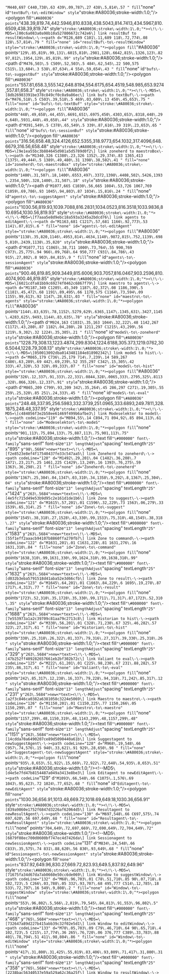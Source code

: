 <?xml version="1\.0" encoding="UTF\-8" standalone="no"?><svg xmlns="http://www\.w3\.org/2000/svg" xmlns:xlink="http://www\.w3\.org/1999/xlink" contentScriptType="application/ecmascript" contentStyleType="text/css" height="882px" preserveAspectRatio="none" style="width:1789px;height:882px;" version="1\.1" viewBox="0 0 1789 882" width="1789px" zoomAndPan="magnify"><defs><filter height="300%" id="f1pita73791j66" width="300%" x="\-1" y="\-1"><feGaussianBlur result="blurOut" stdDeviation="2\.0"*><feColorMatrix in`"blurOut" result`"blurOut2" type`"matrix" values`"0 0 0 0 0 0 0 0 0 0 0 0 0 0 0 0 0 0 \.4 0"*><feOffset dx="4\.0" dy="4\.0" in="blurOut2" result="blurOut3"*><feBlend in`"SourceGraphic" in2`"blurOut3" mode`"normal"/></filter></defs><g><!--MD5`\[363201aa367f43d0e234a1bc944d969d\]
cluster zone\_orb\-\-><polygon fill`"#FFFFFF" filter`"url\(\#f1pita73791j66\)" points`"1462,118,1529,118,1536,140.4883,1677,140.4883,1677,217,1462,217,1462,118" style`"stroke:\#000000;stroke\-width:1\.5;"*><line style="stroke:\#000000;stroke\-width:1\.5;" x1="1462" x2="1536" y1="140\.4883" y2="140\.4883"*><text fill`"#000000" font-family`"sans\-serif" font\-size`"14" font-weight`"bold" lengthAdjust`"spacing" textLength`"61" x`"1466" y`"133\.5352">zone\.orb<*text><\!\-\-MD5=\[ec01b45c2e9f73843ca0f63b4e9f12e0\]
cluster BUF\-\-><rect fill="\#FFFFFF" filter="url\(\#f1pita73791j66\)" height="92" style="stroke:\#000000;stroke\-width:1\.5;" width="544" x="102" y="623\.5"*><text fill`"#000000" font-family`"sans\-serif" font\-size`"14" font-weight`"bold" lengthAdjust`"spacing" textLength`"32" x`"358" y`"639\.0352">bufs<*text><\!\-\-MD5=\[2da11e9c6cad871de0975c8bd0cf0b34\]
cluster AG\-\-><rect fill="\#FFFFFF" filter="url\(\#f1pita73791j66\)" height="85" style="stroke:\#000000;stroke\-width:1\.5;" width="466" x="713" y="785"*><text fill`"#000000" font-family`"sans\-serif" font\-size`"14" font-weight`"bold" lengthAdjust`"spacing" textLength`"48" x`"922" y`"800\.5352">agents<*text><\!\-\-MD5=\[5ddb8fc057f35ee943288cba1bba63a1\]
class Zoneherd\-\-><rect codeLine="5" fill="\#FEFECE" filter="url\(\#f1pita73791j66\)" height="48" id="Zoneherd" style="stroke:\#A80036;stroke\-width:1\.5;" width="87" x="1478\.5" y="153"*><ellipse cx`"1493.5" cy`"169" fill`"#ADD1B2" rx`"11" ry`"11" style`"stroke:\#A80036;stroke\-width:1\.0;"*><path d="M1495\.9731,175\.1431 Q1495\.3921,175\.4419 1494\.7529,175\.5913 Q1494\.1138,175\.7407 1493\.4082,175\.7407 Q1490\.9014,175\.7407 1489\.5815,174\.0889 Q1488\.2617,172\.437 1488\.2617,169\.3159 Q1488\.2617,166\.1865 1489\.5815,164\.5347 Q1490\.9014,162\.8828 1493\.4082,162\.8828 Q1494\.1138,162\.8828 1494\.7612,163\.0322 Q1495\.4087,163\.1816 1495\.9731,163\.4805 L1495\.9731,166\.2031 Q1495\.3423,165\.6221 1494\.7488,165\.3523 Q1494\.1553,165\.0825 1493\.5244,165\.0825 Q1492\.1797,165\.0825 1491\.4949,166\.1492 Q1490\.8101,167\.2158 1490\.8101,169\.3159 Q1490\.8101,171\.4077 1491\.4949,172\.4744 Q1492\.1797,173\.541 1493\.5244,173\.541 Q1494\.1553,173\.541 1494\.7488,173\.2712 Q1495\.3423,173\.0015 1495\.9731,172\.4204 Z " fill="\#000000"*><text fill`"#000000" font-family`"sans\-serif" font\-size`"12" lengthAdjust`"spacing" textLength`"55" x`"1507\.5" y`"173.5352">Zoneherd</text><line style`"stroke:\#A80036;stroke\-width:1\.5;" x1`"1479.5" x2`"1564\.5" y1`"185" y2`"185"*><line style="stroke:\#A80036;stroke\-width:1\.5;" x1="1479\.5" x2="1564\.5" y1="193" y2="193"*><\!\-\-MD5`[ad801415d4a054e52db0882645a380ef]"6" fill`"#FEFECE" filter`"url\(\#f1pita73791j66\)" height`"48" id`"Zone" style`"stroke:#A80036;stroke-width:1.5;" width`"60" x`"1601" y`"153"*><ellipse cx="1616" cy="169" fill="\#ADD1B2" rx="11" ry="11" style="stroke:\#A80036;stroke\-width:1\.0;"*><path d`"M1618.4731,175.1431 Q1617.8921,175.4419 1617.2529,175.5913 Q1616.6138,175.7407 1615.9082,175.7407 Q1613.4014,175.7407 1612.0815,174.0889 Q1610.7617,172.437 1610.7617,169.3159 Q1610.7617,166.1865 1612.0815,164.5347 Q1613.4014,162.8828 1615.9082,162.8828 Q1616.6138,162.8828 1617.2612,163.0322 Q1617.9087,163.1816 1618.4731,163.4805 L1618.4731,166.2031 Q1617.8423,165.6221 1617.2488,165.3523 Q1616.6553,165.0825 1616.0244,165.0825 Q1614.6797,165.0825 1613.9949,166.1492 Q1613.3101,167.2158 1613.3101,169.3159 Q1613.3101,171.4077 1613.9949,172.4744 Q1614.6797,173.541 1616.0244,173.541 Q1616.6553,173.541 1617.2488,173.2712 Q1617.8423,173.0015 1618.4731,172.4204 Z " fill`"\#000000"*><text fill="\#000000" font\-family="sans\-serif" font\-size="12" lengthAdjust="spacing" textLength="28" x="1630" y="173\.5352">Zone</text><line style="stroke:\#A80036;stroke\-width:1\.5;" x1="1602" x2="1660" y1="185" y2="185"*><line style`"stroke:#A80036;stroke-width:1.5;" x1`"1602" x2`"1660" y1`"193" y2`"193"/><rect fill`"\#FEFECE" filter`"url(#f1pita73791j66)" height`"33\.9102" style`"stroke:#A80036;stroke-width:1.5;" width`"93" x`"528.5" y`"662\.5"*><text fill="\#000000" font\-family="sans\-serif" font\-size="12" lengthAdjust="spacing" textLength="62" x="544" y="676\.1016">suggestBuf</text><line style="stroke:\#A80036;stroke\-width:1\.0;" x1="528\.5" x2="621\.5" y1="680\.6328" y2="680\.6328"*><text fill`"#000000" font-family`"sans\-serif" font\-size`"10" lengthAdjust`"spacing" textLength`"76" x`"537" y`"692.3008">suggestWindow</text><rect fill`"\#FEFECE" filter`"url(#f1pita73791j66)" height`"33\.9102" style`"stroke:#A80036;stroke-width:1.5;" width`"74" x`"403" y`"662\.5"*><text fill="\#000000" font\-family="sans\-serif" font\-size="12" lengthAdjust="spacing" textLength="40" x="420" y="676\.1016">textBuf</text><line style="stroke:\#A80036;stroke\-width:1\.0;" x1="403" x2="477" y1="680\.6328" y2="680\.6328"*><text fill`"#000000" font-family`"sans\-serif" font\-size`"10" lengthAdjust`"spacing" textLength`"57" x`"411\.5" y`"692.3008">editWindow</text><rect fill`"\#FEFECE" filter`"url(#f1pita73791j66)" height`"33\.9102" style`"stroke:#A80036;stroke-width:1.5;" width`"83" x`"126.5" y`"662\.5"*><text fill="\#000000" font\-family="sans\-serif" font\-size="12" lengthAdjust="spacing" textLength="50" x="143" y="676\.1016">resultBuf</text><line style="stroke:\#A80036;stroke\-width:1\.0;" x1="126\.5" x2="209\.5" y1="680\.6328" y2="680\.6328"*><text fill`"#000000" font-family`"sans\-serif" font\-size`"10" lengthAdjust`"spacing" textLength`"66" x`"135" y`"692.3008">resultWindow</text><rect fill`"\#FEFECE" filter`"url(#f1pita73791j66)" height`"33\.9102" style`"stroke:#A80036;stroke-width:1.5;" width`"91" x`"260.5" y`"662\.5"*><text fill="\#000000" font\-family="sans\-serif" font\-size="12" lengthAdjust="spacing" textLength="60" x="276" y="676\.1016">sessionBuf</text><line style="stroke:\#A80036;stroke\-width:1\.0;" x1="260\.5" x2="351\.5" y1="680\.6328" y2="680\.6328"*><text fill`"#000000" font-family`"sans\-serif" font\-size`"10" lengthAdjust`"spacing" textLength`"74" x`"269" y`"692.3008">sessionWindow</text><rect fill`"\#FEFECE" filter`"url(#f1pita73791j66)" height`"34\.1328" style`"stroke:#A80036;stroke-width:1.5;" width`"91" x`"967.5" y`"820"*><text fill="\#000000" font\-family="sans\-serif" font\-size="12" lengthAdjust="spacing" textLength="77" x="974\.5" y="833\.6016">suggestAgent</text><line style="stroke:\#A80036;stroke\-width:1\.5;" x1="968\.5" x2="1057\.5" y1="838\.1328" y2="838\.1328"*><rect fill`"#FEFECE" filter`"url\(\#f1pita73791j66\)" height`"34.1328" style`"stroke:\#A80036;stroke\-width:1\.5;" width`"69" x`"1093\.5" y`"820"/><text fill`"\#000000" font\-family`"sans-serif" font-size`"12" lengthAdjust`"spacing" textLength`"55" x`"1100.5" y`"833\.6016">editAgent<*text><line style="stroke:\#A80036;stroke\-width:1\.5;" x1="1094\.5" x2="1161\.5" y1="838\.1328" y2="838\.1328"*><rect fill`"#FEFECE" filter`"url\(\#f1pita73791j66\)" height`"34.1328" style`"stroke:\#A80036;stroke\-width:1\.5;" width`"79" x`"729\.5" y`"820"/><text fill`"\#000000" font\-family`"sans-serif" font-size`"12" lengthAdjust`"spacing" textLength`"65" x`"736.5" y`"833\.6016">resultAgent<*text><line style="stroke:\#A80036;stroke\-width:1\.5;" x1="730\.5" x2="807\.5" y1="838\.1328" y2="838\.1328"*><rect fill`"#FEFECE" filter`"url\(\#f1pita73791j66\)" height`"34.1328" style`"stroke:\#A80036;stroke\-width:1\.5;" width`"89" x`"843\.5" y`"820"/><text fill`"\#000000" font\-family`"sans-serif" font-size`"12" lengthAdjust`"spacing" textLength`"75" x`"850.5" y`"833\.6016">sessionAgent<*text><line style="stroke:\#A80036;stroke\-width:1\.5;" x1="844\.5" x2="931\.5" y1="838\.1328" y2="838\.1328"*><\!\-\-MD5`[d5cfd2ffba4e8ff8ddf4cc2afccf5efd]"2" fill`"#FEFECE" filter`"url\(\#f1pita73791j66\)" height`"48" id`"Modeselektor" style`"stroke:#A80036;stroke-width:1.5;" width`"110" x`"839" y`"7"*><ellipse cx="854" cy="23" fill="\#ADD1B2" rx="11" ry="11" style="stroke:\#A80036;stroke\-width:1\.0;"*><path d`"M856.4731,29.1431 Q855.8921,29.4419 855.2529,29.5913 Q854.6138,29.7407 853.9082,29.7407 Q851.4014,29.7407 850.0815,28.0889 Q848.7617,26.437 848.7617,23.3159 Q848.7617,20.1865 850.0815,18.5347 Q851.4014,16.8828 853.9082,16.8828 Q854.6138,16.8828 855.2612,17.0322 Q855.9087,17.1816 856.4731,17.4805 L856.4731,20.2031 Q855.8423,19.6221 855.2488,19.3523 Q854.6553,19.0825 854.0244,19.0825 Q852.6797,19.0825 851.9949,20.1492 Q851.3101,21.2158 851.3101,23.3159 Q851.3101,25.4077 851.9949,26.4744 Q852.6797,27.541 854.0244,27.541 Q854.6553,27.541 855.2488,27.2712 Q855.8423,27.0015 856.4731,26.4204 Z " fill`"\#000000"*><text fill="\#000000" font\-family="sans\-serif" font\-size="12" lengthAdjust="spacing" textLength="78" x="868" y="27\.5352">Modeselektor</text><line style="stroke:\#A80036;stroke\-width:1\.5;" x1="840" x2="948" y1="39" y2="39"*><line style`"stroke:#A80036;stroke-width:1.5;" x1`"840" x2`"948" y1`"47" y2`"47"/><!--MD5`\[aa065577ddfbe096d78ffc081aafab1a\]
class
class Modeselektor--><rect codeLine` Historian\-\-><rect codeLine`"3" fill`"\#FEFECE" filter`"url(#f1pita73791j66)" height`"48" id`"Historian" style`"stroke:\#A80036;stroke\-width:1\.5;" width`"83" x`"290\.5" y`"153"/><ellipse cx`"305\.5" cy`"169" fill`"\#ADD1B2" rx`"11" ry`"11" style`"stroke:#A80036;stroke-width:1.0;"/><path d`"M307\.9731,175\.1431 Q307\.3921,175\.4419 306\.7529,175\.5913 Q306\.1138,175\.7407 305\.4082,175\.7407 Q302\.9014,175\.7407 301\.5815,174\.0889 Q300\.2617,172\.437 300\.2617,169\.3159 Q300\.2617,166\.1865 301\.5815,164\.5347 Q302\.9014,162\.8828 305\.4082,162\.8828 Q306\.1138,162\.8828 306\.7612,163\.0322 Q307\.4087,163\.1816 307\.9731,163\.4805 L307\.9731,166\.2031 Q307\.3423,165\.6221 306\.7488,165\.3523 Q306\.1553,165\.0825 305\.5244,165\.0825 Q304\.1797,165\.0825 303\.4949,166\.1492 Q302\.8101,167\.2158 302\.8101,169\.3159 Q302\.8101,171\.4077 303\.4949,172\.4744 Q304\.1797,173\.541 305\.5244,173\.541 Q306\.1553,173\.541 306\.7488,173\.2712 Q307\.3423,173\.0015 307\.9731,172\.4204 Z " fill`"#000000"/><text fill`"\#000000" font\-family`"sans-serif" font-size`"12" lengthAdjust`"spacing" textLength`"51" x`"319.5" y`"173\.5352">Historian<*text><line style="stroke:\#A80036;stroke\-width:1\.5;" x1="291\.5" x2="372\.5" y1="185" y2="185"*><line style`"stroke:#A80036;stroke-width:1.5;" x1`"291\.5" x2`"372.5" y1`"193" y2`"193"/><!--MD5`\[19e6b5743d44f55a3efe24266b36edb9\]
class Valiant\-\-><rect codeLine`"8" fill`"\#FEFECE" filter`"url(#f1pita73791j66)" height`"48" id`"Valiant" style`"stroke:\#A80036;stroke\-width:1\.5;" width`"71" x`"184\.5" y`"153"/><ellipse cx`"199\.5" cy`"169" fill`"\#ADD1B2" rx`"11" ry`"11" style`"stroke:#A80036;stroke-width:1.0;"/><path d`"M201\.9731,175\.1431 Q201\.3921,175\.4419 200\.7529,175\.5913 Q200\.1138,175\.7407 199\.4082,175\.7407 Q196\.9014,175\.7407 195\.5815,174\.0889 Q194\.2617,172\.437 194\.2617,169\.3159 Q194\.2617,166\.1865 195\.5815,164\.5347 Q196\.9014,162\.8828 199\.4082,162\.8828 Q200\.1138,162\.8828 200\.7612,163\.0322 Q201\.4087,163\.1816 201\.9731,163\.4805 L201\.9731,166\.2031 Q201\.3423,165\.6221 200\.7488,165\.3523 Q200\.1553,165\.0825 199\.5244,165\.0825 Q198\.1797,165\.0825 197\.4949,166\.1492 Q196\.8101,167\.2158 196\.8101,169\.3159 Q196\.8101,171\.4077 197\.4949,172\.4744 Q198\.1797,173\.541 199\.5244,173\.541 Q200\.1553,173\.541 200\.7488,173\.2712 Q201\.3423,173\.0015 201\.9731,172\.4204 Z " fill`"#000000"/><text fill`"\#000000" font\-family`"sans-serif" font-size`"12" lengthAdjust`"spacing" textLength`"39" x`"213.5" y`"173\.5352">Valiant<*text><line style="stroke:\#A80036;stroke\-width:1\.5;" x1="185\.5" x2="254\.5" y1="185" y2="185"*><line style`"stroke:#A80036;stroke-width:1.5;" x1`"185\.5" x2`"254.5" y1`"193" y2`"193"/><!--MD5`\[1a92dde9e55492538210c31a1573ada9\]
class Maestro\-\-><rect codeLine`"9" fill`"\#FEFECE" filter`"url(#f1pita73791j66)" height`"48" id`"Maestro" style`"stroke:\#A80036;stroke\-width:1\.5;" width`"78" x`"1111" y`"153"/><ellipse cx`"1126" cy`"169" fill`"\#ADD1B2" rx`"11" ry`"11" style`"stroke:#A80036;stroke-width:1.0;"/><path d`"M1128\.4731,175\.1431 Q1127\.8921,175\.4419 1127\.2529,175\.5913 Q1126\.6138,175\.7407 1125\.9082,175\.7407 Q1123\.4014,175\.7407 1122\.0815,174\.0889 Q1120\.7617,172\.437 1120\.7617,169\.3159 Q1120\.7617,166\.1865 1122\.0815,164\.5347 Q1123\.4014,162\.8828 1125\.9082,162\.8828 Q1126\.6138,162\.8828 1127\.2612,163\.0322 Q1127\.9087,163\.1816 1128\.4731,163\.4805 L1128\.4731,166\.2031 Q1127\.8423,165\.6221 1127\.2488,165\.3523 Q1126\.6553,165\.0825 1126\.0244,165\.0825 Q1124\.6797,165\.0825 1123\.9949,166\.1492 Q1123\.3101,167\.2158 1123\.3101,169\.3159 Q1123\.3101,171\.4077 1123\.9949,172\.4744 Q1124\.6797,173\.541 1126\.0244,173\.541 Q1126\.6553,173\.541 1127\.2488,173\.2712 Q1127\.8423,173\.0015 1128\.4731,172\.4204 Z " fill`"#000000"/><text fill`"\#000000" font\-family`"sans-serif" font-size`"12" lengthAdjust`"spacing" textLength`"46" x`"1140" y`"173\.5352">Maestro<*text><line style="stroke:\#A80036;stroke\-width:1\.5;" x1="1112" x2="1188" y1="185" y2="185"*><line style`"stroke:#A80036;stroke-width:1.5;" x1`"1112" x2`"1188" y1`"193" y2`"193"/><!--MD5`\[9d44916250b776386006c440668bcfbb\]
class Agent\-\-><rect codeLine`"11" fill`"\#FEFECE" filter`"url(#f1pita73791j66)" height`"48" id`"Agent" style`"stroke:\#A80036;stroke\-width:1\.5;" width`"65" x`"871\.5" y`"331"/><ellipse cx`"886\.5" cy`"347" fill`"\#ADD1B2" rx`"11" ry`"11" style`"stroke:#A80036;stroke-width:1.0;"/><path d`"M888\.9731,353\.1431 Q888\.3921,353\.4419 887\.7529,353\.5913 Q887\.1138,353\.7407 886\.4082,353\.7407 Q883\.9014,353\.7407 882\.5815,352\.0889 Q881\.2617,350\.437 881\.2617,347\.3159 Q881\.2617,344\.1865 882\.5815,342\.5347 Q883\.9014,340\.8828 886\.4082,340\.8828 Q887\.1138,340\.8828 887\.7612,341\.0322 Q888\.4087,341\.1816 888\.9731,341\.4805 L888\.9731,344\.2031 Q888\.3423,343\.6221 887\.7488,343\.3523 Q887\.1553,343\.0825 886\.5244,343\.0825 Q885\.1797,343\.0825 884\.4949,344\.1492 Q883\.8101,345\.2158 883\.8101,347\.3159 Q883\.8101,349\.4077 884\.4949,350\.4744 Q885\.1797,351\.541 886\.5244,351\.541 Q887\.1553,351\.541 887\.7488,351\.2712 Q888\.3423,351\.0015 888\.9731,350\.4204 Z " fill`"#000000"/><text fill`"\#000000" font\-family`"sans-serif" font-size`"12" lengthAdjust`"spacing" textLength`"33" x`"900.5" y`"351\.5352">Agent<*text><line style="stroke:\#A80036;stroke\-width:1\.5;" x1="872\.5" x2="935\.5" y1="363" y2="363"*><line style`"stroke:#A80036;stroke-width:1.5;" x1`"872\.5" x2`"935.5" y1`"371" y2`"371"/><!--MD5`\[38515029a8d8d42543de18dbc8c039f6\]
class Editagent\-\-><rect codeLine`"12" fill`"\#FEFECE" filter`"url(#f1pita73791j66)" height`"48" id`"Editagent" style`"stroke:\#A80036;stroke\-width:1\.5;" width`"86" x`"1066" y`"500.5"/><ellipse cx`"1081" cy`"516.5" fill`"\#ADD1B2" rx`"11" ry`"11" style`"stroke:#A80036;stroke-width:1.0;"/><path d`"M1083\.4731,522\.6431 Q1082\.8921,522\.9419 1082\.2529,523\.0913 Q1081\.6138,523\.2407 1080\.9082,523\.2407 Q1078\.4014,523\.2407 1077\.0815,521\.5889 Q1075\.7617,519\.937 1075\.7617,516\.8159 Q1075\.7617,513\.6865 1077\.0815,512\.0347 Q1078\.4014,510\.3828 1080\.9082,510\.3828 Q1081\.6138,510\.3828 1082\.2612,510\.5322 Q1082\.9087,510\.6816 1083\.4731,510\.9805 L1083\.4731,513\.7031 Q1082\.8423,513\.1221 1082\.2488,512\.8523 Q1081\.6553,512\.5825 1081\.0244,512\.5825 Q1079\.6797,512\.5825 1078\.9949,513\.6492 Q1078\.3101,514\.7158 1078\.3101,516\.8159 Q1078\.3101,518\.9077 1078\.9949,519\.9744 Q1079\.6797,521\.041 1081\.0244,521\.041 Q1081\.6553,521\.041 1082\.2488,520\.7712 Q1082\.8423,520\.5015 1083\.4731,519\.9204 Z " fill`"#000000"/><text fill`"\#000000" font\-family`"sans-serif" font-size`"12" lengthAdjust`"spacing" textLength`"54" x`"1095" y`"521\.0352">Editagent<*text><line style="stroke:\#A80036;stroke\-width:1\.5;" x1="1067" x2="1151" y1="532\.5" y2="532\.5"*><line style`"stroke:#A80036;stroke-width:1.5;" x1`"1067" x2`"1151" y1`"540\.5" y2`"540.5"/><!--MD5`\[4b01aa37da92d7900b2e16aba1eb2e25\]
class Sessionagent\-\-><rect codeLine`"13" fill`"\#FEFECE" filter`"url(#f1pita73791j66)" height`"48" id`"Sessionagent" style`"stroke:\#A80036;stroke\-width:1\.5;" width`"106" x`"782" y`"500.5"/><ellipse cx`"797" cy`"516.5" fill`"\#ADD1B2" rx`"11" ry`"11" style`"stroke:#A80036;stroke-width:1.0;"/><path d`"M799\.4731,522\.6431 Q798\.8921,522\.9419 798\.2529,523\.0913 Q797\.6138,523\.2407 796\.9082,523\.2407 Q794\.4014,523\.2407 793\.0815,521\.5889 Q791\.7617,519\.937 791\.7617,516\.8159 Q791\.7617,513\.6865 793\.0815,512\.0347 Q794\.4014,510\.3828 796\.9082,510\.3828 Q797\.6138,510\.3828 798\.2612,510\.5322 Q798\.9087,510\.6816 799\.4731,510\.9805 L799\.4731,513\.7031 Q798\.8423,513\.1221 798\.2488,512\.8523 Q797\.6553,512\.5825 797\.0244,512\.5825 Q795\.6797,512\.5825 794\.9949,513\.6492 Q794\.3101,514\.7158 794\.3101,516\.8159 Q794\.3101,518\.9077 794\.9949,519\.9744 Q795\.6797,521\.041 797\.0244,521\.041 Q797\.6553,521\.041 798\.2488,520\.7712 Q798\.8423,520\.5015 799\.4731,519\.9204 Z " fill`"#000000"/><text fill`"\#000000" font\-family`"sans-serif" font-size`"12" lengthAdjust`"spacing" textLength`"74" x`"811" y`"521\.0352">Sessionagent<*text><line style="stroke:\#A80036;stroke\-width:1\.5;" x1="783" x2="887" y1="532\.5" y2="532\.5"*><line style`"stroke:#A80036;stroke-width:1.5;" x1`"783" x2`"887" y1`"540\.5" y2`"540.5"/><!--MD5`\[b7a5cf10c0a81f38e47e8a9c88657a0c\]
class Suggestagent\-\-><rect codeLine`"14" fill`"\#FEFECE" filter`"url(#f1pita73791j66)" height`"48" id`"Suggestagent" style`"stroke:\#A80036;stroke\-width:1\.5;" width`"108" x`"923" y`"500.5"/><ellipse cx`"938" cy`"516.5" fill`"\#ADD1B2" rx`"11" ry`"11" style`"stroke:#A80036;stroke-width:1.0;"/><path d`"M940\.4731,522\.6431 Q939\.8921,522\.9419 939\.2529,523\.0913 Q938\.6138,523\.2407 937\.9082,523\.2407 Q935\.4014,523\.2407 934\.0815,521\.5889 Q932\.7617,519\.937 932\.7617,516\.8159 Q932\.7617,513\.6865 934\.0815,512\.0347 Q935\.4014,510\.3828 937\.9082,510\.3828 Q938\.6138,510\.3828 939\.2612,510\.5322 Q939\.9087,510\.6816 940\.4731,510\.9805 L940\.4731,513\.7031 Q939\.8423,513\.1221 939\.2488,512\.8523 Q938\.6553,512\.5825 938\.0244,512\.5825 Q936\.6797,512\.5825 935\.9949,513\.6492 Q935\.3101,514\.7158 935\.3101,516\.8159 Q935\.3101,518\.9077 935\.9949,519\.9744 Q936\.6797,521\.041 938\.0244,521\.041 Q938\.6553,521\.041 939\.2488,520\.7712 Q939\.8423,520\.5015 940\.4731,519\.9204 Z " fill`"#000000"/><text fill`"\#000000" font\-family`"sans-serif" font-size`"12" lengthAdjust`"spacing" textLength`"76" x`"952" y`"521\.0352">Suggestagent<*text><line style="stroke:\#A80036;stroke\-width:1\.5;" x1="924" x2="1030" y1="532\.5" y2="532\.5"*><line style`"stroke:#A80036;stroke-width:1.5;" x1`"924" x2`"1030" y1`"540\.5" y2`"540.5"/><!--MD5`\[a5682ed6395b94ab26416b08730bfe0f\]
class Resultagent\-\-><rect codeLine`"15" fill`"\#FEFECE" filter`"url(#f1pita73791j66)" height`"48" id`"Resultagent" style`"stroke:\#A80036;stroke\-width:1\.5;" width`"99" x`"647\.5" y`"500.5"/><ellipse cx`"662\.5" cy`"516.5" fill`"\#ADD1B2" rx`"11" ry`"11" style`"stroke:#A80036;stroke-width:1.0;"/><path d`"M664\.9731,522\.6431 Q664\.3921,522\.9419 663\.7529,523\.0913 Q663\.1138,523\.2407 662\.4082,523\.2407 Q659\.9014,523\.2407 658\.5815,521\.5889 Q657\.2617,519\.937 657\.2617,516\.8159 Q657\.2617,513\.6865 658\.5815,512\.0347 Q659\.9014,510\.3828 662\.4082,510\.3828 Q663\.1138,510\.3828 663\.7612,510\.5322 Q664\.4087,510\.6816 664\.9731,510\.9805 L664\.9731,513\.7031 Q664\.3423,513\.1221 663\.7488,512\.8523 Q663\.1553,512\.5825 662\.5244,512\.5825 Q661\.1797,512\.5825 660\.4949,513\.6492 Q659\.8101,514\.7158 659\.8101,516\.8159 Q659\.8101,518\.9077 660\.4949,519\.9744 Q661\.1797,521\.041 662\.5244,521\.041 Q663\.1553,521\.041 663\.7488,520\.7712 Q664\.3423,520\.5015 664\.9731,519\.9204 Z " fill`"#000000"/><text fill`"\#000000" font\-family`"sans-serif" font-size`"12" lengthAdjust`"spacing" textLength`"67" x`"676.5" y`"521\.0352">Resultagent<*text><line style="stroke:\#A80036;stroke\-width:1\.5;" x1="648\.5" x2="745\.5" y1="532\.5" y2="532\.5"*><line style`"stroke:#A80036;stroke-width:1.5;" x1`"648\.5" x2`"745.5" y1`"540\.5" y2`"540.5"/><!--MD5`\[fa22f29c53ed6d2510bea2e0aa245b7f\]
class Window\-\-><rect codeLine`"23" fill`"\#FEFECE" filter`"url(#f1pita73791j66)" height`"48" id`"Window" style`"stroke:\#A80036;stroke\-width:1\.5;" width`"76" x`"7" y`"655"/><ellipse cx`"22" cy`"671" fill`"\#ADD1B2" rx`"11" ry`"11" style`"stroke:#A80036;stroke-width:1.0;"/><path d`"M24\.4731,677\.1431 Q23\.8921,677\.4419 23\.2529,677\.5913 Q22\.6138,677\.7407 21\.9082,677\.7407 Q19\.4014,677\.7407 18\.0815,676\.0889 Q16\.7617,674\.437 16\.7617,671\.3159 Q16\.7617,668\.1865 18\.0815,666\.5347 Q19\.4014,664\.8828 21\.9082,664\.8828 Q22\.6138,664\.8828 23\.2612,665\.0322 Q23\.9087,665\.1816 24\.4731,665\.4805 L24\.4731,668\.2031 Q23\.8423,667\.6221 23\.2488,667\.3523 Q22\.6553,667\.0825 22\.0244,667\.0825 Q20\.6797,667\.0825 19\.9949,668\.1492 Q19\.3101,669\.2158 19\.3101,671\.3159 Q19\.3101,673\.4077 19\.9949,674\.4744 Q20\.6797,675\.541 22\.0244,675\.541 Q22\.6553,675\.541 23\.2488,675\.2712 Q23\.8423,675\.0015 24\.4731,674\.4204 Z " fill`"#000000"/><text fill`"\#000000" font\-family`"sans-serif" font-size`"12" lengthAdjust`"spacing" textLength`"44" x`"36" y`"675\.5352">Window<*text><line style="stroke:\#A80036;stroke\-width:1\.5;" x1="8" x2="82" y1="687" y2="687"*><line style`"stroke:#A80036;stroke-width:1.5;" x1`"8" x2`"82" y1`"695" y2`"695"/><!--MD5`\[e029e7788e4da8f06a31c832b2369a14\]
class Mailbox\-\-><rect codeLine`"24" fill`"\#FEFECE" filter`"url(#f1pita73791j66)" height`"48" id`"Mailbox" style`"stroke:\#A80036;stroke\-width:1\.5;" width`"77" x`"1366\.5" y`"153"/><ellipse cx`"1381\.5" cy`"169" fill`"\#ADD1B2" rx`"11" ry`"11" style`"stroke:#A80036;stroke-width:1.0;"/><path d`"M1383\.9731,175\.1431 Q1383\.3921,175\.4419 1382\.7529,175\.5913 Q1382\.1138,175\.7407 1381\.4082,175\.7407 Q1378\.9014,175\.7407 1377\.5815,174\.0889 Q1376\.2617,172\.437 1376\.2617,169\.3159 Q1376\.2617,166\.1865 1377\.5815,164\.5347 Q1378\.9014,162\.8828 1381\.4082,162\.8828 Q1382\.1138,162\.8828 1382\.7612,163\.0322 Q1383\.4087,163\.1816 1383\.9731,163\.4805 L1383\.9731,166\.2031 Q1383\.3423,165\.6221 1382\.7488,165\.3523 Q1382\.1553,165\.0825 1381\.5244,165\.0825 Q1380\.1797,165\.0825 1379\.4949,166\.1492 Q1378\.8101,167\.2158 1378\.8101,169\.3159 Q1378\.8101,171\.4077 1379\.4949,172\.4744 Q1380\.1797,173\.541 1381\.5244,173\.541 Q1382\.1553,173\.541 1382\.7488,173\.2712 Q1383\.3423,173\.0015 1383\.9731,172\.4204 Z " fill`"#000000"/><text fill`"\#000000" font\-family`"sans-serif" font-size`"12" lengthAdjust`"spacing" textLength`"45" x`"1395.5" y`"173\.5352">Mailbox<*text><line style="stroke:\#A80036;stroke\-width:1\.5;" x1="1367\.5" x2="1442\.5" y1="185" y2="185"*><line style`"stroke:#A80036;stroke-width:1.5;" x1`"1367\.5" x2`"1442.5" y1`"193" y2`"193"/><!--MD5`\[f2cc1632bbd01cb0299ec9bbbce57627\]
class Rainbuf\-\-><rect codeLine`"26" fill`"\#FEFECE" filter`"url(#f1pita73791j66)" height`"48" id`"Rainbuf" style`"stroke:\#A80036;stroke\-width:1\.5;" width`"76" x`"373" y`"331"/><ellipse cx`"388" cy`"347" fill`"\#ADD1B2" rx`"11" ry`"11" style`"stroke:#A80036;stroke-width:1.0;"/><path d`"M390\.4731,353\.1431 Q389\.8921,353\.4419 389\.2529,353\.5913 Q388\.6138,353\.7407 387\.9082,353\.7407 Q385\.4014,353\.7407 384\.0815,352\.0889 Q382\.7617,350\.437 382\.7617,347\.3159 Q382\.7617,344\.1865 384\.0815,342\.5347 Q385\.4014,340\.8828 387\.9082,340\.8828 Q388\.6138,340\.8828 389\.2612,341\.0322 Q389\.9087,341\.1816 390\.4731,341\.4805 L390\.4731,344\.2031 Q389\.8423,343\.6221 389\.2488,343\.3523 Q388\.6553,343\.0825 388\.0244,343\.0825 Q386\.6797,343\.0825 385\.9949,344\.1492 Q385\.3101,345\.2158 385\.3101,347\.3159 Q385\.3101,349\.4077 385\.9949,350\.4744 Q386\.6797,351\.541 388\.0244,351\.541 Q388\.6553,351\.541 389\.2488,351\.2712 Q389\.8423,351\.0015 390\.4731,350\.4204 Z " fill`"#000000"/><text fill`"\#000000" font\-family`"sans-serif" font-size`"12" lengthAdjust`"spacing" textLength`"44" x`"402" y`"351\.5352">Rainbuf<*text><line style="stroke:\#A80036;stroke\-width:1\.5;" x1="374" x2="448" y1="363" y2="363"*><line style`"stroke:#A80036;stroke-width:1.5;" x1`"374" x2`"448" y1`"371" y2`"371"/><!--MD5`\[f38f1cab18c7648ab156f3af1fd7968e\]
class Textbuf\-\-><rect codeLine`"27" fill`"\#FEFECE" filter`"url(#f1pita73791j66)" height`"48" id`"Textbuf" style`"stroke:\#A80036;stroke\-width:1\.5;" width`"77" x`"271\.5" y`"500.5"/><ellipse cx`"286\.5" cy`"516.5" fill`"\#ADD1B2" rx`"11" ry`"11" style`"stroke:#A80036;stroke-width:1.0;"/><path d`"M288\.9731,522\.6431 Q288\.3921,522\.9419 287\.7529,523\.0913 Q287\.1138,523\.2407 286\.4082,523\.2407 Q283\.9014,523\.2407 282\.5815,521\.5889 Q281\.2617,519\.937 281\.2617,516\.8159 Q281\.2617,513\.6865 282\.5815,512\.0347 Q283\.9014,510\.3828 286\.4082,510\.3828 Q287\.1138,510\.3828 287\.7612,510\.5322 Q288\.4087,510\.6816 288\.9731,510\.9805 L288\.9731,513\.7031 Q288\.3423,513\.1221 287\.7488,512\.8523 Q287\.1553,512\.5825 286\.5244,512\.5825 Q285\.1797,512\.5825 284\.4949,513\.6492 Q283\.8101,514\.7158 283\.8101,516\.8159 Q283\.8101,518\.9077 284\.4949,519\.9744 Q285\.1797,521\.041 286\.5244,521\.041 Q287\.1553,521\.041 287\.7488,520\.7712 Q288\.3423,520\.5015 288\.9731,519\.9204 Z " fill`"#000000"/><text fill`"\#000000" font\-family`"sans-serif" font-size`"12" lengthAdjust`"spacing" textLength`"45" x`"300.5" y`"521\.0352">Textbuf<*text><line style="stroke:\#A80036;stroke\-width:1\.5;" x1="272\.5" x2="347\.5" y1="532\.5" y2="532\.5"*><line style`"stroke:#A80036;stroke-width:1.5;" x1`"272\.5" x2`"347.5" y1`"540\.5" y2`"540.5"/><!--MD5`\[bac88956c17d7202582049ea32747f68\]
class Resultbuf\-\-><rect codeLine`"28" fill`"\#FEFECE" filter`"url(#f1pita73791j66)" height`"48" id`"Resultbuf" style`"stroke:\#A80036;stroke\-width:1\.5;" width`"86" x`"22" y`"500.5"/><ellipse cx`"37" cy`"516.5" fill`"\#ADD1B2" rx`"11" ry`"11" style`"stroke:#A80036;stroke-width:1.0;"/><path d`"M39\.4731,522\.6431 Q38\.8921,522\.9419 38\.2529,523\.0913 Q37\.6138,523\.2407 36\.9082,523\.2407 Q34\.4014,523\.2407 33\.0815,521\.5889 Q31\.7617,519\.937 31\.7617,516\.8159 Q31\.7617,513\.6865 33\.0815,512\.0347 Q34\.4014,510\.3828 36\.9082,510\.3828 Q37\.6138,510\.3828 38\.2612,510\.5322 Q38\.9087,510\.6816 39\.4731,510\.9805 L39\.4731,513\.7031 Q38\.8423,513\.1221 38\.2488,512\.8523 Q37\.6553,512\.5825 37\.0244,512\.5825 Q35\.6797,512\.5825 34\.9949,513\.6492 Q34\.3101,514\.7158 34\.3101,516\.8159 Q34\.3101,518\.9077 34\.9949,519\.9744 Q35\.6797,521\.041 37\.0244,521\.041 Q37\.6553,521\.041 38\.2488,520\.7712 Q38\.8423,520\.5015 39\.4731,519\.9204 Z " fill`"#000000"/><text fill`"\#000000" font\-family`"sans-serif" font-size`"12" lengthAdjust`"spacing" textLength`"54" x`"51" y`"521\.0352">Resultbuf<*text><line style="stroke:\#A80036;stroke\-width:1\.5;" x1="23" x2="107" y1="532\.5" y2="532\.5"*><line style`"stroke:#A80036;stroke-width:1.5;" x1`"23" x2`"107" y1`"540\.5" y2`"540.5"/><!--MD5`\[6f9ed0c26f63b0c20bf51aa2a206eb56\]
class Suggestbuf\-\-><rect codeLine`"29" fill`"\#FEFECE" filter`"url(#f1pita73791j66)" height`"48" id`"Suggestbuf" style`"stroke:\#A80036;stroke\-width:1\.5;" width`"95" x`"517\.5" y`"500.5"/><ellipse cx`"532\.5" cy`"516.5" fill`"\#ADD1B2" rx`"11" ry`"11" style`"stroke:#A80036;stroke-width:1.0;"/><path d`"M534\.9731,522\.6431 Q534\.3921,522\.9419 533\.7529,523\.0913 Q533\.1138,523\.2407 532\.4082,523\.2407 Q529\.9014,523\.2407 528\.5815,521\.5889 Q527\.2617,519\.937 527\.2617,516\.8159 Q527\.2617,513\.6865 528\.5815,512\.0347 Q529\.9014,510\.3828 532\.4082,510\.3828 Q533\.1138,510\.3828 533\.7612,510\.5322 Q534\.4087,510\.6816 534\.9731,510\.9805 L534\.9731,513\.7031 Q534\.3423,513\.1221 533\.7488,512\.8523 Q533\.1553,512\.5825 532\.5244,512\.5825 Q531\.1797,512\.5825 530\.4949,513\.6492 Q529\.8101,514\.7158 529\.8101,516\.8159 Q529\.8101,518\.9077 530\.4949,519\.9744 Q531\.1797,521\.041 532\.5244,521\.041 Q533\.1553,521\.041 533\.7488,520\.7712 Q534\.3423,520\.5015 534\.9731,519\.9204 Z " fill`"#000000"/><text fill`"\#000000" font\-family`"sans-serif" font-size`"12" lengthAdjust`"spacing" textLength`"63" x`"546.5" y`"521\.0352">Suggestbuf<*text><line style="stroke:\#A80036;stroke\-width:1\.5;" x1="518\.5" x2="611\.5" y1="532\.5" y2="532\.5"*><line style`"stroke:#A80036;stroke-width:1.5;" x1`"518\.5" x2`"611.5" y1`"540\.5" y2`"540.5"/><!--MD5`\[94e79b9d1bf293b7f14e9f16e0a2dc1d\]
class Sessionbuf\-\-><rect codeLine`"30" fill`"\#FEFECE" filter`"url(#f1pita73791j66)" height`"48" id`"Sessionbuf" style`"stroke:\#A80036;stroke\-width:1\.5;" width`"93" x`"143\.5" y`"500.5"/><ellipse cx`"158\.5" cy`"516.5" fill`"\#ADD1B2" rx`"11" ry`"11" style`"stroke:#A80036;stroke-width:1.0;"/><path d`"M160\.9731,522\.6431 Q160\.3921,522\.9419 159\.7529,523\.0913 Q159\.1138,523\.2407 158\.4082,523\.2407 Q155\.9014,523\.2407 154\.5815,521\.5889 Q153\.2617,519\.937 153\.2617,516\.8159 Q153\.2617,513\.6865 154\.5815,512\.0347 Q155\.9014,510\.3828 158\.4082,510\.3828 Q159\.1138,510\.3828 159\.7612,510\.5322 Q160\.4087,510\.6816 160\.9731,510\.9805 L160\.9731,513\.7031 Q160\.3423,513\.1221 159\.7488,512\.8523 Q159\.1553,512\.5825 158\.5244,512\.5825 Q157\.1797,512\.5825 156\.4949,513\.6492 Q155\.8101,514\.7158 155\.8101,516\.8159 Q155\.8101,518\.9077 156\.4949,519\.9744 Q157\.1797,521\.041 158\.5244,521\.041 Q159\.1553,521\.041 159\.7488,520\.7712 Q160\.3423,520\.5015 160\.9731,519\.9204 Z " fill`"#000000"/><text fill`"\#000000" font\-family`"sans-serif" font-size`"12" lengthAdjust`"spacing" textLength`"61" x`"172.5" y`"521\.0352">Sessionbuf<*text><line style="stroke:\#A80036;stroke\-width:1\.5;" x1="144\.5" x2="235\.5" y1="532\.5" y2="532\.5"*><line style`"stroke:#A80036;stroke-width:1.5;" x1`"144\.5" x2`"235.5" y1`"540\.5" y2`"540.5"/><rect fill`"\#FEFECE" filter`"url(#f1pita73791j66)" height`"34\.1328" style`"stroke:#A80036;stroke-width:1.5;" width`"34" x`"304" y`"338"*><text fill="\#000000" font\-family="sans\-serif" font\-size="12" lengthAdjust="spacing" textLength="20" x="311" y="351\.6016">hist</text><line style="stroke:\#A80036;stroke\-width:1\.5;" x1="305" x2="337" y1="356\.1328" y2="356\.1328"*><rect fill`"#FEFECE" filter`"url\(\#f1pita73791j66\)" height`"34.1328" style`"stroke:\#A80036;stroke\-width:1\.5;" width`"37" x`"221\.5" y`"338"/><text fill`"\#000000" font\-family`"sans-serif" font-size`"12" lengthAdjust`"spacing" textLength`"23" x`"228.5" y`"351\.6016">eval<*text><line style="stroke:\#A80036;stroke\-width:1\.5;" x1="222\.5" x2="257\.5" y1="356\.1328" y2="356\.1328"*><rect fill`"#FEFECE" filter`"url\(\#f1pita73791j66\)" height`"34.1328" style`"stroke:\#A80036;stroke\-width:1\.5;" width`"102" x`"536" y`"820"/><text fill`"\#000000" font\-family`"sans-serif" font-size`"12" lengthAdjust`"spacing" textLength`"88" x`"543" y`"833\.6016">suggestWindow<*text><line style="stroke:\#A80036;stroke\-width:1\.5;" x1="537" x2="637" y1="838\.1328" y2="838\.1328"*><rect fill`"#FEFECE" filter`"url\(\#f1pita73791j66\)" height`"34.1328" style`"stroke:\#A80036;stroke\-width:1\.5;" width`"80" x`"398" y`"820"/><text fill`"\#000000" font\-family`"sans-serif" font-size`"12" lengthAdjust`"spacing" textLength`"66" x`"405" y`"833\.6016">editWindow<*text><line style="stroke:\#A80036;stroke\-width:1\.5;" x1="399" x2="477" y1="838\.1328" y2="838\.1328"*><rect fill`"#FEFECE" filter`"url\(\#f1pita73791j66\)" height`"34.1328" style`"stroke:\#A80036;stroke\-width:1\.5;" width`"90" x`"89" y`"820"/><text fill`"\#000000" font\-family`"sans-serif" font-size`"12" lengthAdjust`"spacing" textLength`"76" x`"96" y`"833\.6016">resultWindow<*text><line style="stroke:\#A80036;stroke\-width:1\.5;" x1="90" x2="178" y1="838\.1328" y2="838\.1328"*><rect fill`"#FEFECE" filter`"url\(\#f1pita73791j66\)" height`"34.1328" style`"stroke:\#A80036;stroke\-width:1\.5;" width`"100" x`"259" y`"820"/><text fill`"\#000000" font\-family`"sans-serif" font-size`"12" lengthAdjust`"spacing" textLength`"86" x`"266" y`"833\.6016">sessionWindow<*text><line style="stroke:\#A80036;stroke\-width:1\.5;" x1="260" x2="358" y1="838\.1328" y2="838\.1328"*><rect fill`"#FEFECE" filter`"url\(\#f1pita73791j66\)" height`"97.0195" style`"stroke:\#A80036;stroke\-width:1\.5;" width`"83" x`"391\.5" y`"478"/><text fill`"\#000000" font\-family`"sans-serif" font-size`"12" lengthAdjust`"spacing" textLength`"25" x`"420.5" y`"491\.6016">bufs<*text><line style="stroke:\#A80036;stroke\-width:1\.0;" x1="391\.5" x2="474\.5" y1="496\.1328" y2="496\.1328"*><text fill`"#000000" font-family`"sans\-serif" font\-size`"10" lengthAdjust`"spacing" textLength`"54" x`"406" y`"507.8008">suggestBuf</text><line style`"stroke:\#A80036;stroke\-width:1\.0;" x1`"391.5" x2`"474\.5" y1`"511.9102" y2`"511\.9102"*><text fill="\#000000" font\-family="sans\-serif" font\-size="10" lengthAdjust="spacing" textLength="36" x="415" y="523\.5781">textBuf</text><line style="stroke:\#A80036;stroke\-width:1\.0;" x1="391\.5" x2="474\.5" y1="527\.6875" y2="527\.6875"*><text fill`"#000000" font-family`"sans\-serif" font\-size`"10" lengthAdjust`"spacing" textLength`"44" x`"411" y`"539.3555">resultBuf</text><line style`"stroke:\#A80036;stroke\-width:1\.0;" x1`"391.5" x2`"474\.5" y1`"543.4648" y2`"543\.4648"*><text fill="\#000000" font\-family="sans\-serif" font\-size="10" lengthAdjust="spacing" textLength="52" x="407" y="555\.1328">sessionBuf</text><line style="stroke:\#A80036;stroke\-width:1\.0;" x1="391\.5" x2="474\.5" y1="559\.2422" y2="559\.2422"*><text fill`"#000000" font-family`"sans\-serif" font\-size`"10" lengthAdjust`"spacing" textLength`"25" x`"411" y`"570.9102">more</text><text fill`"\#000000" font\-family`"sans-serif" font-size`"10" lengthAdjust`"spacing" textLength`"9" x`"460.5" y`"570\.9102">\.\.\.<*text><line style="stroke:\#A80036;stroke\-width:1\.0;" x1="455\.5" x2="455\.5" y1="559\.2422" y2="575\.0195"*><rect fill`"#FEFECE" filter`"url\(\#f1pita73791j66\)" height`"34.1328" style`"stroke:\#A80036;stroke\-width:1\.5;" width`"63" x`"1261\.5" y`"507.5"/><text fill`"\#000000" font\-family`"sans-serif" font-size`"12" lengthAdjust`"spacing" textLength`"49" x`"1268.5" y`"521\.1016">zoneBox<*text><line style="stroke:\#A80036;stroke\-width:1\.5;" x1="1262\.5" x2="1323\.5" y1="525\.6328" y2="525\.6328"*><rect fill`"#FEFECE" filter`"url\(\#f1pita73791j66\)" height`"34.1328" style`"stroke:\#A80036;stroke\-width:1\.5;" width`"82" x`"1366" y`"507.5"/><text fill`"\#000000" font\-family`"sans-serif" font-size`"12" lengthAdjust`"spacing" textLength`"68" x`"1373" y`"521\.1016">maestroBox<*text><line style="stroke:\#A80036;stroke\-width:1\.5;" x1="1367" x2="1447" y1="525\.6328" y2="525\.6328"*><rect fill`"#FEFECE" filter`"url\(\#f1pita73791j66\)" height`"112.7969" style`"stroke:\#A80036;stroke\-width:1\.5;" width`"102" x`"1237" y`"301"/><text fill`"\#000000" font\-family`"sans-serif" font-size`"12" lengthAdjust`"spacing" textLength`"55" x`"1260.5" y`"314\.6016">zoneherd<*text><line style="stroke:\#A80036;stroke\-width:1\.0;" x1="1237" x2="1339" y1="319\.1328" y2="319\.1328"*><text fill`"#000000" font-family`"sans\-serif" font\-size`"10" lengthAdjust`"spacing" textLength`"58" x`"1259" y`"330.8008">maestroBox</text><line style`"stroke:\#A80036;stroke\-width:1\.0;" x1`"1237" x2`"1339" y1`"334.9102" y2`"334\.9102"*><text fill="\#000000" font\-family="sans\-serif" font\-size="10" lengthAdjust="spacing" textLength="21" x="1277\.5" y="346\.5781">bufs</text><line style="stroke:\#A80036;stroke\-width:1\.0;" x1="1237" x2="1339" y1="350\.6875" y2="350\.6875"*><text fill`"#000000" font-family`"sans\-serif" font\-size`"10" lengthAdjust`"spacing" textLength`"35" x`"1253\.5" y`"362.3555">prompt</text><text fill`"\#000000" font\-family`"sans-serif" font-size`"10" lengthAdjust`"spacing" textLength`"24" x`"1310" y`"362\.3555">Zone<*text><line style="stroke:\#A80036;stroke\-width:1\.0;" x1="1305" x2="1305" y1="350\.6875" y2="366\.4648"*><line style`"stroke:#A80036;stroke-width:1.0;" x1`"1237" x2`"1339" y1`"366\.4648" y2`"366.4648"/><text fill`"\#000000" font\-family`"sans-serif" font-size`"10" lengthAdjust`"spacing" textLength`"38" x`"1252" y`"378\.1328">suggest<*text><text fill="\#000000" font\-family="sans\-serif" font\-size="10" lengthAdjust="spacing" textLength="24" x="1310" y="378\.1328">Zone</text><line style="stroke:\#A80036;stroke\-width:1\.0;" x1="1305" x2="1305" y1="366\.4648" y2="382\.2422"*><line style`"stroke:#A80036;stroke-width:1.0;" x1`"1237" x2`"1339" y1`"382\.2422" y2`"382.2422"/><text fill`"\#000000" font\-family`"sans-serif" font-size`"10" lengthAdjust`"spacing" textLength`"28" x`"1257" y`"393\.9102">result<*text><text fill="\#000000" font\-family="sans\-serif" font\-size="10" lengthAdjust="spacing" textLength="24" x="1310" y="393\.9102">Zone</text><line style="stroke:\#A80036;stroke\-width:1\.0;" x1="1305" x2="1305" y1="382\.2422" y2="398\.0195"*><line style`"stroke:#A80036;stroke-width:1.0;" x1`"1237" x2`"1339" y1`"398\.0195" y2`"398.0195"/><text fill`"\#000000" font\-family`"sans-serif" font-size`"10" lengthAdjust`"spacing" textLength`"47" x`"1247.5" y`"409\.6875">command<*text><text fill="\#000000" font\-family="sans\-serif" font\-size="10" lengthAdjust="spacing" textLength="24" x="1310" y="409\.6875">Zone</text><line style="stroke:\#A80036;stroke\-width:1\.0;" x1="1305" x2="1305" y1="398\.0195" y2="413\.7969"*><rect fill`"#FEFECE" filter`"url\(\#f1pita73791j66\)" height`"81.2422" style`"stroke:\#A80036;stroke\-width:1\.5;" width`"84" x`"1078" y`"640"/><text fill`"\#000000" font\-family`"sans-serif" font-size`"12" lengthAdjust`"spacing" textLength`"38" x`"1101" y`"653\.6016">agents<*text><line style="stroke:\#A80036;stroke\-width:1\.0;" x1="1078" x2="1162" y1="658\.1328" y2="658\.1328"*><text fill`"#000000" font-family`"sans\-serif" font\-size`"10" lengthAdjust`"spacing" textLength`"67" x`"1086\.5" y`"669.8008">suggestAgent</text><line style`"stroke:\#A80036;stroke\-width:1\.0;" x1`"1078" x2`"1162" y1`"673.9102" y2`"673\.9102"*><text fill="\#000000" font\-family="sans\-serif" font\-size="10" lengthAdjust="spacing" textLength="48" x="1096" y="685\.5781">editAgent</text><line style="stroke:\#A80036;stroke\-width:1\.0;" x1="1078" x2="1162" y1="689\.6875" y2="689\.6875"*><text fill`"#000000" font-family`"sans\-serif" font\-size`"10" lengthAdjust`"spacing" textLength`"57" x`"1091\.5" y`"701.3555">resultAgent</text><line style`"stroke:\#A80036;stroke\-width:1\.0;" x1`"1078" x2`"1162" y1`"705.4648" y2`"705\.4648"*><text fill="\#000000" font\-family="sans\-serif" font\-size="10" lengthAdjust="spacing" textLength="65" x="1087\.5" y="717\.1328">sessionAgent</text><rect fill="\#FEFECE" filter="url\(\#f1pita73791j66\)" height="65\.4648" style="stroke:\#A80036;stroke\-width:1\.5;" width="71" x="1114\.5" y="323\.5"*><text fill`"#000000" font-family`"sans\-serif" font\-size`"12" lengthAdjust`"spacing" textLength`"47" x`"1126\.5" y`"337.1016">maestro</text><line style`"stroke:\#A80036;stroke\-width:1\.0;" x1`"1114.5" x2`"1185\.5" y1`"341.6328" y2`"341\.6328"*><text fill="\#000000" font\-family="sans\-serif" font\-size="10" lengthAdjust="spacing" textLength="33" x="1133\.5" y="353\.3008">agents</text><line style="stroke:\#A80036;stroke\-width:1\.0;" x1="1114\.5" x2="1185\.5" y1="357\.4102" y2="357\.4102"*><text fill`"#000000" font-family`"sans\-serif" font\-size`"10" lengthAdjust`"spacing" textLength`"42" x`"1129" y`"369.0781">zoneBox</text><line style`"stroke:\#A80036;stroke\-width:1\.0;" x1`"1114.5" x2`"1185\.5" y1`"373.1875" y2`"373\.1875"*><text fill="\#000000" font\-family="sans\-serif" font\-size="10" lengthAdjust="spacing" textLength="25" x="1128" y="384\.8555">more</text><text fill="\#000000" font\-family="sans\-serif" font\-size="10" lengthAdjust="spacing" textLength="9" x="1171\.5" y="384\.8555">\.\.\.</text><line style="stroke:\#A80036;stroke\-width:1\.0;" x1="1166\.5" x2="1166\.5" y1="373\.1875" y2="388\.9648"*><rect fill`"#FEFECE" filter`"url\(\#f1pita73791j66\)" height`"81.2422" style`"stroke:\#A80036;stroke\-width:1\.5;" width`"57" x`"865\.5" y`"138"/><text fill`"\#000000" font\-family`"sans-serif" font-size`"12" lengthAdjust`"spacing" textLength`"39" x`"874.5" y`"151\.6016">modeS<*text><line style="stroke:\#A80036;stroke\-width:1\.0;" x1="865\.5" x2="922\.5" y1="156\.1328" y2="156\.1328"*><text fill`"#000000" font-family`"sans\-serif" font\-size`"10" lengthAdjust`"spacing" textLength`"29" x`"879\.5" y`"167.8008">zones</text><line style`"stroke:\#A80036;stroke\-width:1\.0;" x1`"865.5" x2`"922\.5" y1`"171.9102" y2`"171\.9102"*><text fill="\#000000" font\-family="sans\-serif" font\-size="10" lengthAdjust="spacing" textLength="18" x="885" y="183\.5781">hist</text><line style="stroke:\#A80036;stroke\-width:1\.0;" x1="865\.5" x2="922\.5" y1="187\.6875" y2="187\.6875"*><text fill`"#000000" font-family`"sans\-serif" font\-size`"10" lengthAdjust`"spacing" textLength`"40" x`"874" y`"199.3555">maestro</text><line style`"stroke:\#A80036;stroke\-width:1\.0;" x1`"865.5" x2`"922\.5" y1`"203.4648" y2`"203\.4648"*><text fill="\#000000" font\-family="sans\-serif" font\-size="10" lengthAdjust="spacing" textLength="20" x="884" y="215\.1328">eval</text><\!\-\-MD5=\[6aceb0d3f1a99514926aa65a7d0da68d\]
entity newSuggestAgent\-\-><ellipse cx="919" cy="679" fill="\#FEFECE" filter="url\(\#f1pita73791j66\)" rx="8" ry="8" style="stroke:\#A80036;stroke\-width:1\.5;"*><text fill`"#000000" font-family`"sans\-serif" font\-size`"14" lengthAdjust`"spacing" textLength`"28" x`"905" y`"709.5352">new</text><!--MD5`\[7d9900fe3a922225c227c64ba4931d58\]
entity newEditAgent\-\-><ellipse cx`"1008" cy`"679" fill`"#FEFECE" filter`"url\(\#f1pita73791j66\)" rx`"8" ry`"8" style`"stroke:#A80036;stroke-width:1.5;"/><text fill`"\#000000" font\-family`"sans-serif" font-size`"14" lengthAdjust`"spacing" textLength`"28" x`"994" y`"709\.5352">new<*text><\!\-\-MD5=\[e9e540a75761556fc06c4cb1986acbef\]
entity newResultAgent\-\-><ellipse cx="697" cy="679" fill="\#FEFECE" filter="url\(\#f1pita73791j66\)" rx="8" ry="8" style="stroke:\#A80036;stroke\-width:1\.5;"*><text fill`"#000000" font-family`"sans\-serif" font\-size`"14" lengthAdjust`"spacing" textLength`"28" x`"683" y`"709.5352">new</text><!--MD5`\[bf6460e4c6bcf87b687e1997b2e92d39\]
entity newSessionAgent\-\-><ellipse cx`"830" cy`"679" fill`"#FEFECE" filter`"url\(\#f1pita73791j66\)" rx`"8" ry`"8" style`"stroke:#A80036;stroke-width:1.5;"/><text fill`"\#000000" font\-family`"sans-serif" font-size`"14" lengthAdjust`"spacing" textLength`"28" x`"816" y`"709\.5352">new<*text><\!\-\-MD5=\[f772ba0f65ca90910bafec754dc35484\]
entity newZoneMailbox\-\-><ellipse cx="1409" cy="355" fill="\#FEFECE" filter="url\(\#f1pita73791j66\)" rx="8" ry="8" style="stroke:\#A80036;stroke\-width:1\.5;"*><text fill`"#000000" font-family`"sans\-serif" font\-size`"14" lengthAdjust`"spacing" textLength`"28" x`"1395" y`"385.5352">new</text><!--MD5`\[a5965893c9bc8d6930c03613aab3e763\]
class suggest\-\-><rect fill`"#FEFECE" filter`"url\(\#f1pita73791j66\)" height`"48" id`"suggest" style`"stroke:#A80036;stroke-width:1.5;" width`"76" x`"1475" y`"331"*><ellipse cx="1490" cy="347" fill="\#ADD1B2" rx="11" ry="11" style="stroke:\#A80036;stroke\-width:1\.0;"*><path d`"M1492.4731,353.1431 Q1491.8921,353.4419 1491.2529,353.5913 Q1490.6138,353.7407 1489.9082,353.7407 Q1487.4014,353.7407 1486.0815,352.0889 Q1484.7617,350.437 1484.7617,347.3159 Q1484.7617,344.1865 1486.0815,342.5347 Q1487.4014,340.8828 1489.9082,340.8828 Q1490.6138,340.8828 1491.2612,341.0322 Q1491.9087,341.1816 1492.4731,341.4805 L1492.4731,344.2031 Q1491.8423,343.6221 1491.2488,343.3523 Q1490.6553,343.0825 1490.0244,343.0825 Q1488.6797,343.0825 1487.9949,344.1492 Q1487.3101,345.2158 1487.3101,347.3159 Q1487.3101,349.4077 1487.9949,350.4744 Q1488.6797,351.541 1490.0244,351.541 Q1490.6553,351.541 1491.2488,351.2712 Q1491.8423,351.0015 1492.4731,350.4204 Z " fill`"\#000000"*><text fill="\#000000" font\-family="sans\-serif" font\-size="12" lengthAdjust="spacing" textLength="44" x="1504" y="351\.5352">suggest</text><line style="stroke:\#A80036;stroke\-width:1\.5;" x1="1476" x2="1550" y1="363" y2="363"*><line style`"stroke:#A80036;stroke-width:1.5;" x1`"1476" x2`"1550" y1`"371" y2`"371"/><!--MD5`\[e6280f8904688f60355da485760ab5a6\]
class command\-\-><rect fill`"#FEFECE" filter`"url\(\#f1pita73791j66\)" height`"48" id`"command" style`"stroke:#A80036;stroke-width:1.5;" width`"89" x`"1586.5" y`"331"*><ellipse cx="1601\.5" cy="347" fill="\#ADD1B2" rx="11" ry="11" style="stroke:\#A80036;stroke\-width:1\.0;"*><path d`"M1603.9731,353.1431 Q1603.3921,353.4419 1602.7529,353.5913 Q1602.1138,353.7407 1601.4082,353.7407 Q1598.9014,353.7407 1597.5815,352.0889 Q1596.2617,350.437 1596.2617,347.3159 Q1596.2617,344.1865 1597.5815,342.5347 Q1598.9014,340.8828 1601.4082,340.8828 Q1602.1138,340.8828 1602.7612,341.0322 Q1603.4087,341.1816 1603.9731,341.4805 L1603.9731,344.2031 Q1603.3423,343.6221 1602.7488,343.3523 Q1602.1553,343.0825 1601.5244,343.0825 Q1600.1797,343.0825 1599.4949,344.1492 Q1598.8101,345.2158 1598.8101,347.3159 Q1598.8101,349.4077 1599.4949,350.4744 Q1600.1797,351.541 1601.5244,351.541 Q1602.1553,351.541 1602.7488,351.2712 Q1603.3423,351.0015 1603.9731,350.4204 Z " fill`"\#000000"*><text fill="\#000000" font\-family="sans\-serif" font\-size="12" lengthAdjust="spacing" textLength="57" x="1615\.5" y="351\.5352">command</text><line style="stroke:\#A80036;stroke\-width:1\.5;" x1="1587\.5" x2="1674\.5" y1="363" y2="363"*><line style`"stroke:#A80036;stroke-width:1.5;" x1`"1587\.5" x2`"1674.5" y1`"371" y2`"371"/><!--MD5`\[1f8c55469e73e1501fa74a15e33d6737\]
class result\-\-><rect fill`"#FEFECE" filter`"url\(\#f1pita73791j66\)" height`"48" id`"result" style`"stroke:#A80036;stroke-width:1.5;" width`"64" x`"1711" y`"331"*><ellipse cx="1726" cy="347" fill="\#ADD1B2" rx="11" ry="11" style="stroke:\#A80036;stroke\-width:1\.0;"*><path d`"M1728.4731,353.1431 Q1727.8921,353.4419 1727.2529,353.5913 Q1726.6138,353.7407 1725.9082,353.7407 Q1723.4014,353.7407 1722.0815,352.0889 Q1720.7617,350.437 1720.7617,347.3159 Q1720.7617,344.1865 1722.0815,342.5347 Q1723.4014,340.8828 1725.9082,340.8828 Q1726.6138,340.8828 1727.2612,341.0322 Q1727.9087,341.1816 1728.4731,341.4805 L1728.4731,344.2031 Q1727.8423,343.6221 1727.2488,343.3523 Q1726.6553,343.0825 1726.0244,343.0825 Q1724.6797,343.0825 1723.9949,344.1492 Q1723.3101,345.2158 1723.3101,347.3159 Q1723.3101,349.4077 1723.9949,350.4744 Q1724.6797,351.541 1726.0244,351.541 Q1726.6553,351.541 1727.2488,351.2712 Q1727.8423,351.0015 1728.4731,350.4204 Z " fill`"\#000000"*><text fill="\#000000" font\-family="sans\-serif" font\-size="12" lengthAdjust="spacing" textLength="32" x="1740" y="351\.5352">result</text><line style="stroke:\#A80036;stroke\-width:1\.5;" x1="1712" x2="1774" y1="363" y2="363"*><line style`"stroke:#A80036;stroke-width:1.5;" x1`"1712" x2`"1774" y1`"371" y2`"371"/><!--MD5`\[ba0799750b91c8958012b14fc4bc5f6c\]
link Agent to Editagent\-\-><path codeLine`"17" d`"M932\.39,379\.01 C961\.65,402\.75 1008\.58,440\.88 1049,474 C1056\.02,479\.75 1063\.49,485\.89 1070\.68,491\.82 " fill`"none" id`"Agent\-to\-Editagent" style`"stroke:#A80036;stroke-width:1.0;"/><polygon fill`"\#A80036" points`"1080.95,500.29,1078.8664,493.3865,1071.6925,492.6546,1073.7761,499.5581,1080.95,500.29" style`"stroke:\#A80036;stroke\-width:1\.0;"*><\!\-\-MD5=\[9348b834c9c6f9d98a2f59b3b70abd49\]
link Agent to Sessionagent\-\-><path codeLine="18" d="M894\.41,379\.29 C882\.77,407\.54 863\.03,455\.45 849\.53,488\.23 " fill="none" id="Agent\-to\-Sessionagent" style="stroke:\#A80036;stroke\-width:1\.0;"*><polygon fill`"#A80036" points`"844\.51,500\.41,850\.4961,496\.3892,849\.087,489\.3171,843\.1009,493\.3379,844\.51,500\.41" style`"stroke:#A80036;stroke-width:1.0;"/><!--MD5`\[99a62ba101836786ca4d08d0724193cf\]
link Agent to Suggestagent\-\-><path codeLine`"19" d`"M914\.15,379\.29 C926\.46,407\.54 947\.34,455\.45 961\.63,488\.23 " fill`"none" id`"Agent\-to\-Suggestagent" style`"stroke:#A80036;stroke-width:1.0;"/><polygon fill`"\#A80036" points`"966.94,500.41,968.206,493.3109,962.1399,489.4119,960.8739,496.511,966.94,500.41" style`"stroke:\#A80036;stroke\-width:1\.0;"*><\!\-\-MD5=\[8e13923eea2de2bc7c6d91d25b7a77fa\]
link Agent to Resultagent\-\-><path codeLine="20" d="M875\.22,379\.29 C838\.91,408\.67 776\.35,459\.29 735\.84,492\.07 " fill="none" id="Agent\-to\-Resultagent" style="stroke:\#A80036;stroke\-width:1\.0;"*><polygon fill`"#A80036" points`"725\.54,500\.41,732\.7203,499\.7447,734\.8679,492\.8608,727\.6875,493\.5261,725\.54,500\.41" style`"stroke:#A80036;stroke-width:1.0;"/><!--MD5`\[4d45e2bf9c1e5d23e90ead87e6c1ed34\]
link Rainbuf to Textbuf\-\-><path codeLine`"32" d`"M396\.96,379\.29 C379\.77,407\.79 350\.52,456\.3 330\.74,489\.1 " fill`"none" id`"Rainbuf\-to\-Textbuf" style`"stroke:#A80036;stroke-width:1.0;"/><polygon fill`"\#A80036" points`"323.92,500.41,330.4416,497.3329,330.1095,490.1294,323.5879,493.2066,323.92,500.41" style`"stroke:\#A80036;stroke\-width:1\.0;"*><\!\-\-MD5=\[450c3293650de4e9a20e5a440ae8f7ba\]
link Rainbuf to Resultbuf\-\-><path codeLine="33" d="M393\.3,379\.22 C383\.25,390\.92 369\.75,404\.41 355,413 C263\.98,466 219\.86,426\.2 126,474 C116\.51,478\.83 107\.14,485\.32 98\.7,492 " fill="none" id="Rainbuf\-to\-Resultbuf" style="stroke:\#A80036;stroke\-width:1\.0;"*><polygon fill`"#A80036" points`"88\.56,500\.46,95\.7297,499\.6888,97\.7754,492\.7739,90\.6057,493\.5451,88\.56,500\.46" style`"stroke:#A80036;stroke-width:1.0;"/><!--MD5`\[50d4a7c7a5eff31e9188910f8b6c5ef5\]
link Rainbuf to Suggestbuf\-\-><path codeLine`"34" d`"M432\.41,379\.29 C459\.08,408\.29 504\.78,458 534\.95,490\.81 " fill`"none" id`"Rainbuf\-to\-Suggestbuf" style`"stroke:#A80036;stroke-width:1.0;"/><polygon fill`"\#A80036" points`"543.77,500.41,542.6537,493.2858,535.6482,491.5762,536.7645,498.7004,543.77,500.41" style`"stroke:\#A80036;stroke\-width:1\.0;"*><\!\-\-MD5=\[530635f0da5a403c39079310ff29caa1\]
link Rainbuf to Sessionbuf\-\-><path codeLine="35" d="M390\.66,379\.26 C380\.53,390\.17 367\.73,402\.94 355,413 C313\.86,445\.52 297\.26,444\.35 254,474 C245\.7,479\.69 237\.04,486\.07 228\.86,492\.31 " fill="none" id="Rainbuf\-to\-Sessionbuf" style="stroke:\#A80036;stroke\-width:1\.0;"*><polygon fill`"#A80036" points`"218\.47,500\.36,225\.6629,499\.8476,227\.9564,493\.011,220\.7635,493\.5234,218\.47,500\.36" style`"stroke:#A80036;stroke-width:1.0;"/><!--MD5`\[fb25853734bb91f1c4c5d85331a5d23e\]
link suggestBuf to suggestWindow\-\-><path d`"M576,697 C576,738.76 580.99,787.35 584.25,814.61 " fill`"none" id`"suggestBuf-to-suggestWindow" style`"stroke:\#A80036;stroke\-width:1\.0;"*><polygon fill="\#A80036" points="584\.88,819\.77,587\.7428,810\.3464,584\.2651,814\.808,579\.8036,811\.3302,584\.88,819\.77" style="stroke:\#A80036;stroke\-width:1\.0;"*><\!\-\-MD5`[122358e5e9f8c79275cc537230e52eea]
link textBuf to editWindow--><path d`"M440,697 C440,738\.63 439\.09,787\.27 438\.5,814\.57 " fill`"none" id`"textBuf\-to\-editWindow" style`"stroke:#A80036;stroke-width:1.0;"/><polygon fill`"\#A80036" points`"438.39,819.74,442.5946,810.8338,438.5043,814.7413,434.5967,810.6509,438.39,819.74" style`"stroke:\#A80036;stroke\-width:1\.0;"*><\!\-\-MD5=\[00c6a083a0a98b10a527806672c742e6\]
link resultBuf to resultWindow\-\-><path d="M126,689 C101\.11,689 118\.72,774\.08 128\.57,814\.79 " fill="none" id="resultBuf\-to\-resultWindow" style="stroke:\#A80036;stroke\-width:1\.0;"*><polygon fill`"#A80036" points`"129\.85,819\.99,131\.6015,810\.2981,128\.6642,815\.1326,123\.8297,812\.1954,129\.85,819\.99" style`"stroke:#A80036;stroke-width:1.0;"/><!--MD5`\[5b1d4e1706427347a41a961c09697b9b\]
link sessionBuf to sessionWindow\-\-><path d`"M307,697 C307,738.63 307.91,787.27 308.5,814.57 " fill`"none" id`"sessionBuf-to-sessionWindow" style`"stroke:\#A80036;stroke\-width:1\.0;"*><polygon fill="\#A80036" points="308\.61,819\.74,312\.4033,810\.6509,308\.4957,814\.7413,304\.4054,810\.8338,308\.61,819\.74" style="stroke:\#A80036;stroke\-width:1\.0;"*><\!\-\-MD5`[eb1e9b525a7a4d9bc2a345582e3faa35]
link bufs to suggestBuf--><path d`"M476,503\.5 C509\.52,503\.5 484\.62,545\.22 500,575 C515\.13,604\.3 538\.07,634\.4 554\.59,654\.43 " fill`"none" id`"bufs\-to\-suggestBuf" style`"stroke:#A80036;stroke-width:1.0;"/><polygon fill`"\#A80036" points`"557.81,658.3,555.142,648.8194,554.6175,654.4519,548.985,653.9274,557.81,658.3" style`"stroke:\#A80036;stroke\-width:1\.0;"*><\!\-\-MD5=\[8db26983391be378c849cf0c0a9a86ec\]
link bufs to textBuf\-\-><path d="M476,518\.5 C503\.39,518\.5 469\.03,609\.13 450\.45,653\.75 " fill="none" id="bufs\-to\-textBuf" style="stroke:\#A80036;stroke\-width:1\.0;"*><polygon fill`"#A80036" points`"448\.49,658\.44,455\.6691,651\.6975,450\.4303,653\.8318,448\.296,648\.5931,448\.49,658\.44" style`"stroke:#A80036;stroke-width:1.0;"/><!--MD5`\[5d2776c61e1835e27eb1a0a094e37f9a\]
link bufs to resultBuf\-\-><path d`"M391,534.5 C369.85,534.5 382.73,562.05 366,575 C317.81,612.31 287.73,584.94 235,615.5 C217.41,625.69 200.69,641.28 188.35,654.34 " fill`"none" id`"bufs-to-resultBuf" style`"stroke:\#A80036;stroke\-width:1\.0;"*><polygon fill="\#A80036" points="184\.67,658\.3,193\.7276,654\.4321,188\.0744,654\.6381,187\.8685,648\.985,184\.67,658\.3" style="stroke:\#A80036;stroke\-width:1\.0;"*><\!\-\-MD5`[00b9cdc4a007c6b154eb002268a45ab8]
link bufs to sessionBuf--><path d`"M391,549\.5 C378\.65,549\.5 339\.87,616\.39 319\.23,653\.65 " fill`"none" id`"bufs\-to\-sessionBuf" style`"stroke:#A80036;stroke-width:1.0;"/><polygon fill`"\#A80036" points`"316.56,658.48,324.4126,652.5355,318.9773,654.1032,317.4096,648.6679,316.56,658.48" style`"stroke:\#A80036;stroke\-width:1\.0;"*><\!\-\-MD5=\[9e1ea55bc3b884645d981a5d5789d0f2\]
link zoneherd to maestroBox\-\-><path d="M1340,326 C1380\.23,326 1352\.29,374\.83 1365,413 C1375\.49,444\.5 1389\.49,480\.31 1398\.38,502\.41 " fill="none" id="zoneherd\-to\-maestroBox" style="stroke:\#A80036;stroke\-width:1\.0;"*><polygon fill`"#A80036" points`"1400\.31,507\.18,1400\.6553,497\.3372,1398\.4408,502\.5426,1393\.2354,500\.328,1400\.31,507\.18" style`"stroke:#A80036;stroke-width:1.0;"/><!--MD5`\[3a1183310a1628bcaf1631528c1c9be9\]
link zoneherd to bufs\-\-><path d`"M1236,341 C1202.13,341 1237.74,392.2 1211,413 C1085.83,510.37 648.36,418 500,474 C495.73,475.61 491.49,477.58 487.34,479.79 " fill`"none" id`"zoneherd-to-bufs" style`"stroke:\#A80036;stroke\-width:1\.0;"*><polygon fill="\#A80036" points="482\.88,482\.28,492\.6865,481\.3677,487\.2413,479\.8348,488\.7742,474\.3896,482\.88,482\.28" style="stroke:\#A80036;stroke\-width:1\.0;"*><\!\-\-MD5`[7915660d9642596b01872fee0ac2d4a3]
link agents to suggestAgent--><path d`"M1077,665 C1030\.56,665 1084\.53,726 1067,769 C1059\.69,786\.93 1045\.94,803\.87 1034\.15,816\.24 " fill`"none" id`"agents\-to\-suggestAgent" style`"stroke:#A80036;stroke-width:1.0;"/><polygon fill`"\#A80036" points`"1030.56,819.93,1039.7088,816.2831,1034.0523,816.3518,1033.9836,810.6954,1030.56,819.93" style`"stroke:\#A80036;stroke\-width:1\.0;"*><\!\-\-MD5=\[f7aaa5e8d9ebc18a593a3245a2bdcd76\]
link agents to editAgent\-\-><path d="M1163,681 C1217\.57,681 1166\.92,773\.53 1141\.07,815\.6 " fill="none" id="agents\-to\-editAgent" style="stroke:\#A80036;stroke\-width:1\.0;"*><polygon fill`"#A80036" points`"1138\.35,820,1146\.4953,814\.4634,1140\.9872,815\.752,1139\.6985,810\.2439,1138\.35,820" style`"stroke:#A80036;stroke-width:1.0;"/><!--MD5`\[1eae43791d24528336fc30452a22b8cb\]
link agents to resultAgent\-\-><path d`"M1077,696 C1060.78,696 1066.89,715.13 1053,723.5 C964.22,777 916.1,725.76 826,777 C809.09,786.61 794,802.76 783.6,815.73 " fill`"none" id`"agents-to-resultAgent" style`"stroke:\#A80036;stroke\-width:1\.0;"*><polygon fill="\#A80036" points="780\.26,820,788\.9649,815\.393,783\.3485,816\.0679,782\.6736,810\.4515,780\.26,820" style="stroke:\#A80036;stroke\-width:1\.0;"*><\!\-\-MD5`[4af02b453c84b0b2a3047f2baeeac516]
link agents to sessionAgent--><path d`"M1077,711 C1065\.38,711 1000\.73,764\.55 990,769 C973\.25,775\.94 966\.09,768\.64 950,777 C931\.84,786\.43 915\.27,802\.8 903\.84,815\.9 " fill`"none" id`"agents\-to\-sessionAgent" style`"stroke:#A80036;stroke-width:1.0;"/><polygon fill`"\#A80036" points`"900.46,819.85,909.3449,815.6006,903.7057,816.0467,903.2596,810.4074,900.46,819.85" style`"stroke:\#A80036;stroke\-width:1\.0;"*><\!\-\-MD5=\[6021cdfa81bb9c69274f0462c6867f79\]
link maestro to agents\-\-><path d="M1187,349 C1205\.45,349 1187\.02,372\.08 1186,390\.5 C1181\.45,472\.68 1191\.89,495\.66 1170,575 C1164\.73,594\.09 1155\.99,613\.92 1147\.28,631\.03 " fill="none" id="maestro\-to\-agents" style="stroke:\#A80036;stroke\-width:1\.0;"*><polygon fill`"#A80036" points`"1144\.83,635\.78,1152\.5279,629\.6365,1147\.1345,631\.3427,1145\.4283,625\.9493,1144\.83,635\.78" style`"stroke:#A80036;stroke-width:1.0;"/><!--MD5`\[af0a1b3fae5823acfa9cdebf07951dd1\]
link maestro to zoneBox\-\-><path d`"M1187,365 C1211.05,365 1199.3,392.57 1212,413 C1232.37,445.76 1259.44,481.36 1276.55,503.06 " fill`"none" id`"maestro-to-zoneBox" style`"stroke:\#A80036;stroke\-width:1\.0;"*><polygon fill="\#A80036" points="1279\.83,507\.21,1277\.3781,497\.6712,1276\.7258,503\.2904,1271\.1066,502\.638,1279\.83,507\.21" style="stroke:\#A80036;stroke\-width:1\.0;"*><\!\-\-MD5`[8be20b92c2e4f5d8d8b197fdb2729d90]
link modeS to zoneherd--><path d`"M924,163 C1031\.35,163 1044\.32,222\.48 1142,267 C1172\.43,280\.87 1182\.04,280\.28 1211,297 C1215\.43,299\.56 1219\.9,302\.32 1224\.35,305\.21 " fill`"none" id`"modeS\-to\-zoneherd" style`"stroke:#A80036;stroke-width:1.0;"/><polygon fill`"\#A80036" points`"1228.79,308.13,1223.4874,299.8304,1224.6188,305.373,1219.0762,306.5044,1228.79,308.13" style`"stroke:\#A80036;stroke\-width:1\.0;"*><\!\-\-MD5=\[050013092dba0143481184e818902342\]
link modeS to hist\-\-><path d="M865,179 C736\.25,179 714\.7,239\.14 589,267 C486\.63,289\.69 442\.69,239\.52 355,297 C342\.15,305\.42 333\.47,320\.53 328\.09,333\.07 " fill="none" id="modeS\-to\-hist" style="stroke:\#A80036;stroke\-width:1\.0;"*><polygon fill`"#A80036" points`"326\.12,337\.91,333\.22,331\.0844,328\.0065,333\.2795,325\.8113,328\.066,326\.12,337\.91" style`"stroke:#A80036;stroke-width:1.0;"/><!--MD5`\[1cf6441db7083b95a29820a1c9a8dfca\]
link modeS to maestro\-\-><path d`"M924,194 C934.67,194 1039.31,271.01 1102.4,318.17 " fill`"none" id`"modeS-to-maestro" style`"stroke:\#A80036;stroke\-width:1\.0;"*><polygon fill="\#A80036" points="1106\.49,321\.24,1101\.69,312\.64,1102\.49,318\.24,1096\.89,319\.04,1106\.49,321\.24" style="stroke:\#A80036;stroke\-width:1\.0;"*><\!\-\-MD5`[18c04dc7ac08bd3df07b85dfc8952055]
link modeS to eval--><path d`"M865,209 C799\.93,209 342\.35,264\.45 286,297 C271\.19,305\.55 259\.25,320\.85 251\.24,333\.45 " fill`"none" id`"modeS\-to\-eval" style`"stroke:#A80036;stroke-width:1.0;"/><polygon fill`"\#A80036" points`"248.48,337.95,256.5983,332.3739,251.0965,333.6893,249.7811,328.1875,248.48,337.95" style`"stroke:\#A80036;stroke\-width:1\.0;"*><\!\-\-MD5=\[c484056f3e2b58ee61469f499b6afbe3\]
link Modeselektor to modeS\-\-><path codeLine="119" d="M894,55\.14 C894,71 894,92\.85 894,113\.61 " fill="none" id="Modeselektor\-to\-modeS" style="stroke:\#A80036;stroke\-width:1\.0;"*><polygon fill`"none" points`"901,113\.75,894,133\.75,887,113\.75,901,113\.75" style`"stroke:#A80036;stroke-width:1.0;"/><text fill`"\#000000" font\-family`"sans-serif" font-size`"13" lengthAdjust`"spacing" textLength`"25" x`"895" y`"98\.5684">new<*text><\!\-\-MD5=\[f2e8523e8ef4f17540437fe33c547aa5\]
link Zoneherd to zoneherd\-\-><path codeLine="120" d="M1492\.29,201\.04 C1482\.36,208\.7 1471\.23,217\.25 1461,225 C1429\.13,249\.16 1393\.76,275\.59 1363\.36,298\.21 " fill="none" id="Zoneherd\-to\-zoneherd" style="stroke:\#A80036;stroke\-width:1\.0;"*><polygon fill`"none" points`"1367\.25,304\.04,1347\.03,310\.34,1358\.9,292\.8,1367\.25,304\.04" style`"stroke:#A80036;stroke-width:1.0;"/><text fill`"\#000000" font\-family`"sans-serif" font-size`"13" lengthAdjust`"spacing" textLength`"25" x`"1424" y`"263\.5684">new<*text><\!\-\-MD5=\[4e5fc715d49e53b9d95c2e161d1de1b6\]
link Zone to suggest\-\-><path codeLine="121" d="M1615\.57,201\.01 C1596\.32,229\.73 1563\.06,279\.33 1539\.65,314\.25 " fill="none" id="Zone\-to\-suggest" style="stroke:\#A80036;stroke\-width:1\.0;"*><polygon fill`"none" points`"1545\.38,318\.27,1528\.43,330\.99,1533\.75,310\.48,1545\.38,318\.27" style`"stroke:#A80036;stroke-width:1.0;"/><text fill`"\#000000" font\-family`"sans-serif" font-size`"13" lengthAdjust`"spacing" textLength`"25" x`"1583" y`"263\.5684">new<*text><\!\-\-MD5=\[55f1eff2aaacb94107b8860ffa270fb7\]
link Zone to command\-\-><path codeLine="122" d="M1631,201\.01 C1631,228\.81 1631,276\.16 1631,310\.84 " fill="none" id="Zone\-to\-command" style="stroke:\#A80036;stroke\-width:1\.0;"*><polygon fill`"none" points`"1638,310\.99,1631,330\.99,1624,310\.99,1638,310\.99" style`"stroke:#A80036;stroke-width:1.0;"/><text fill`"\#000000" font\-family`"sans-serif" font-size`"13" lengthAdjust`"spacing" textLength`"25" x`"1632" y`"263\.5684">new<*text><\!\-\-MD5=\[d032b3eba5791518d41aba52e3d66cfb\]
link Zone to result\-\-><path codeLine="123" d="M1645\.64,201\.01 C1663\.84,229\.6 1695\.19,278\.87 1717\.4,313\.77 " fill="none" id="Zone\-to\-result" style="stroke:\#A80036;stroke\-width:1\.0;"*><polygon fill`"none" points`"1723\.52,310\.35,1728\.35,330\.99,1711\.71,317\.87,1723\.52,310\.35" style`"stroke:#A80036;stroke-width:1.0;"/><text fill`"\#000000" font\-family`"sans-serif" font-size`"13" lengthAdjust`"spacing" textLength`"25" x`"1688" y`"263\.5684">new<*text><\!\-\-MD5=\[7e553973a1a2c39709c81aa79c2713c8\]
link Historian to hist\-\-><path codeLine="124" d="M330\.56,201\.01 C328\.71,230\.67 325\.46,282\.57 323\.27,317\.61 " fill="none" id="Historian\-to\-hist" style="stroke:\#A80036;stroke\-width:1\.0;"*><polygon fill`"none" points`"330\.25,318\.26,322\.01,337\.79,316\.27,317\.39,330\.25,318\.26" style`"stroke:#A80036;stroke-width:1.0;"/><text fill`"\#000000" font\-family`"sans-serif" font-size`"13" lengthAdjust`"spacing" textLength`"25" x`"329" y`"263\.5684">new<*text><\!\-\-MD5=\[47b252ff409282657661eb2bf302b72c\]
link Valiant to eval\-\-><path codeLine="125" d="M222\.61,201\.01 C225\.98,230\.67 231\.88,282\.57 235\.86,317\.61 " fill="none" id="Valiant\-to\-eval" style="stroke:\#A80036;stroke\-width:1\.0;"*><polygon fill`"none" points`"242\.85,317\.12,238\.16,337\.79,228\.94,318\.71,242\.85,317\.12" style`"stroke:#A80036;stroke-width:1.0;"/><text fill`"\#000000" font\-family`"sans-serif" font-size`"13" lengthAdjust`"spacing" textLength`"25" x`"231" y`"263\.5684">new<*text><\!\-\-MD5=\[a2f3c846ca0382a6381058c3224e5069\]
link Maestro to maestro\-\-><path codeLine="126" d="M1150,201\.01 C1150,225\.77 1150,266\.05 1150,299\.07 " fill="none" id="Maestro\-to\-maestro" style="stroke:\#A80036;stroke\-width:1\.0;"*><polygon fill`"none" points`"1157,299\.48,1150,319\.48,1143,299\.48,1157,299\.48" style`"stroke:#A80036;stroke-width:1.0;"/><text fill`"\#000000" font\-family`"sans-serif" font-size`"13" lengthAdjust`"spacing" textLength`"25" x`"1151" y`"263\.5684">new<*text><\!\-\-MD5=\[14cdda70a6490207ce89d5090440a61b\]
link Suggestagent to newSuggestAgent\-\-><path codeLine="128" d="M968\.19,548\.66 C957\.74,576\.15 940\.33,621\.91 929\.28,650\.98 " fill="none" id="Suggestagent\-to\-newSuggestAgent" style="stroke:\#A80036;stroke\-width:1\.0;"*><polygon fill`"none" points`"935\.8,653\.51,922\.15,669\.72,922\.72,648\.54,935\.8,653\.51" style`"stroke:#A80036;stroke-width:1.0;"/><!--MD5`\[d4e5e7fd47b8154487a049a3413e8be3\]
link Editagent to newEditAgent\-\-><path codeLine`"129" d`"M1093\.66,548\.66 C1075\.1,576\.69 1043\.95,623\.72 1024\.77,652\.68 " fill`"none" id`"Editagent\-to\-newEditAgent" style`"stroke:#A80036;stroke-width:1.0;"/><polygon fill`"none" points`"1030.36,656.91,1013.48,669.72,1018.69,649.18,1030.36,656.91" style`"stroke:\#A80036;stroke\-width:1\.0;"*><\!\-\-MD5=\[839a9860e1752f6847d3226af62064d5\]
link Resultagent to newResultAgent\-\-><path codeLine="130" d="M697,548\.66 C697,575\.74 697,620\.56 697,649\.68 " fill="none" id="Resultagent\-to\-newResultAgent" style="stroke:\#A80036;stroke\-width:1\.0;"*><polygon fill`"none" points`"704,649\.72,697,669\.72,690,649\.72,704,649\.72" style`"stroke:#A80036;stroke-width:1.0;"/><!--MD5`\[6879f08ec700d0600bf747ec4d7426da\]
link Sessionagent to newSessionAgent\-\-><path codeLine`"131" d`"M834\.24,548\.66 C833\.35,575\.74 831\.88,620\.56 830\.93,649\.68 " fill`"none" id`"Sessionagent\-to\-newSessionAgent" style`"stroke:#A80036;stroke-width:1.0;"/><polygon fill`"none" points`"837.92,649.96,830.27,669.72,823.93,649.5,837.92,649.96" style`"stroke:\#A80036;stroke\-width:1\.0;"*><\!\-\-MD5=\[71675fa34d67da7ab0660e50cc6de069\]
link Window to suggestWindow\-\-><path codeLine="132" d="M68\.96,703\.01 C78\.51,710\.85 90\.07,718\.8 102,723\.5 C266\.03,788\.05 332\.93,707\.68 495,777 C514\.12,785\.18 533\.72,797\.16 549\.9,808\.2 " fill="none" id="Window\-to\-suggestWindow" style="stroke:\#A80036;stroke\-width:1\.0;"*><polygon fill`"none" points`"553\.96,802\.5,566\.2,819\.79,545\.84,813\.91,553\.96,802\.5" style`"stroke:#A80036;stroke-width:1.0;"/><text fill`"\#000000" font\-family`"sans-serif" font-size`"13" lengthAdjust`"spacing" textLength`"25" x`"468" y`"765\.5684">new<*text><\!\-\-MD5=\[732647a89d227b415abb39c32f02e5d1\]
link Window to editWindow\-\-><path codeLine="133" d="M70\.05,703\.09 C79\.46,710\.64 90\.65,718\.4 102,723\.5 C215\.17,774\.36 265\.76,720\.06 376,777 C389\.33,783\.88 401\.78,794\.51 411\.98,804\.86 " fill="none" id="Window\-to\-editWindow" style="stroke:\#A80036;stroke\-width:1\.0;"*><polygon fill`"none" points`"417\.31,800\.31,425\.55,819\.83,406\.93,809\.71,417\.31,800\.31" style`"stroke:#A80036;stroke-width:1.0;"/><text fill`"\#000000" font\-family`"sans-serif" font-size`"13" lengthAdjust`"spacing" textLength`"25" x`"358" y`"765\.5684">new<*text><\!\-\-MD5=\[2238bac56340537e59a529a62c36a25f\]
link Window to resultWindow\-\-><path codeLine="134" d="M52\.68,703\.1 C59\.26,721\.55 69\.63,747\.74 82,769 C89\.01,781\.05 97\.95,793\.35 106\.43,804\.07 " fill="none" id="Window\-to\-resultWindow" style="stroke:\#A80036;stroke\-width:1\.0;"*><polygon fill`"none" points`"112\.09,799\.93,119\.44,819\.81,101\.3,808\.85,112\.09,799\.93" style`"stroke:#A80036;stroke-width:1.0;"/><text fill`"\#000000" font\-family`"sans-serif" font-size`"13" lengthAdjust`"spacing" textLength`"25" x`"83" y`"765\.5684">new<*text><\!\-\-MD5=\[b2fb990fc13b07c3b2f2e8a9facf9fb3\]
link Window to sessionWindow\-\-><path codeLine="135" d="M73\.37,703\.02 C82\.32,709\.9 92\.39,717\.27 102,723\.5 C130\.36,741\.87 208\.33,783\.38 260\.06,810\.52 " fill="none" id="Window\-to\-sessionWindow" style="stroke:\#A80036;stroke\-width:1\.0;"*><polygon fill`"none" points`"263\.32,804\.32,277\.79,819\.8,256\.83,816\.73,263\.32,804\.32" style`"stroke:#A80036;stroke-width:1.0;"/><text fill`"\#000000" font\-family`"sans-serif" font-size`"13" lengthAdjust`"spacing" textLength`"25" x`"179" y`"765\.5684">new<*text><\!\-\-MD5=\[35c7d05548e172152d44f7042d837adb\]
link newSuggestAgent to suggestAgent\-\-><path codeLine="136" d="M924\.05,688\.39 C938\.36,712\.13 979\.46,780\.33 1000\.4,815\.09 " fill="none" id="newSuggestAgent\-to\-suggestAgent" style="stroke:\#A80036;stroke\-width:1\.0;"*><polygon fill`"#A80036" points`"1003\.1,819\.56,1001\.8851,809\.7864,1000\.5212,815\.2763,995\.0312,813\.9124,1003\.1,819\.56" style`"stroke:#A80036;stroke-width:1.0;"/><!--MD5`\[dfd222cd1bde6be498aecbcb41039bf8\]
link newSuggestAgent to suggestWindow\-\-><path codeLine`"137" d`"M912\.71,688\.2 C904\.87,697\.91 890\.57,713\.97 875,723\.5 C810\.33,763\.09 783\.46,748\.98 713,777 C682\.15,789\.27 648\.11,805\.37 623\.19,817\.65 " fill`"none" id`"newSuggestAgent\-to\-suggestWindow" style`"stroke:#A80036;stroke-width:1.0;"/><polygon fill`"\#A80036" points`"618.65,819.9,628.4898,819.4779,623.1278,817.6753,624.9304,812.3134,618.65,819.9" style`"stroke:\#A80036;stroke\-width:1\.0;"*><\!\-\-MD5=\[8cbdb5b7d1639d3d5ccfbb6bc152a898\]
link newEditAgent to editAgent\-\-><path codeLine="138" d="M1014\.45,688\.39 C1032\.79,712\.23 1085\.61,780\.89 1112\.24,815\.51 " fill="none" id="newEditAgent\-to\-editAgent" style="stroke:\#A80036;stroke\-width:1\.0;"*><polygon fill`"#A80036" points`"1115\.36,819\.56,1113\.0231,809\.9924,1112\.3032,815\.6033,1106\.6923,814\.8833,1115\.36,819\.56" style`"stroke:#A80036;stroke-width:1.0;"/><!--MD5`\[6fffbcc0c20b5b788880b1eec2aa47ae\]
link newEditAgent to editWindow\-\-><path codeLine`"139" d`"M1002\.25,688\.34 C994\.73,698\.5 980\.57,715\.32 964,723\.5 C930\.91,739\.84 671\.71,765\.21 635,769 C609\.08,771\.68 542\.46,768\.02 518,777 C495,785\.44 472\.91,802\.67 457\.79,816\.34 " fill`"none" id`"newEditAgent\-to\-editWindow" style`"stroke:#A80036;stroke-width:1.0;"/><polygon fill`"\#A80036" points`"454.1,819.73,463.4345,816.5889,457.7828,816.3481,458.0235,810.6964,454.1,819.73" style`"stroke:\#A80036;stroke\-width:1\.0;"*><\!\-\-MD5=\[cdec0f5a76642517ec0d2da26f2d117e\]
link newResultAgent to resultAgent\-\-><path codeLine="140" d="M700\.87,688\.39 C711\.78,712\.03 743\.05,779\.77 759\.15,814\.66 " fill="none" id="newResultAgent\-to\-resultAgent" style="stroke:\#A80036;stroke\-width:1\.0;"*><polygon fill`"#A80036" points`"761\.41,819\.56,761\.2644,809\.7122,759\.312,815\.0215,754\.0028,813\.069,761\.41,819\.56" style`"stroke:#A80036;stroke-width:1.0;"/><!--MD5`\[c29639547bb937a06e37fe05e76ee2fd\]
link newResultAgent to resultWindow\-\-><path codeLine`"141" d`"M689\.46,688\.18 C680\.12,697\.87 663\.3,713\.91 646,723\.5 C631\.32,731\.63 518\.54,766\.19 502,769 C444\.79,778\.72 296\.97,761\.67 241,777 C211\.39,785\.11 181\.07,802\.9 160\.3,816\.84 " fill`"none" id`"newResultAgent\-to\-resultWindow" style`"stroke:#A80036;stroke-width:1.0;"/><polygon fill`"\#A80036" points`"156.01,819.75,165.7065,818.0244,160.1526,816.9502,161.2268,811.3963,156.01,819.75" style`"stroke:\#A80036;stroke\-width:1\.0;"*><\!\-\-MD5=\[84910ade706b20ded8b83efedaf9ac8f\]
link newSessionAgent to sessionAgent\-\-><path codeLine="142" d="M833\.12,688\.39 C841\.91,712\.03 867\.1,779\.77 880\.07,814\.66 " fill="none" id="newSessionAgent\-to\-sessionAgent" style="stroke:\#A80036;stroke\-width:1\.0;"*><polygon fill`"#A80036" points`"881\.89,819\.56,882\.5015,809\.7301,880\.1469,814\.8737,875\.0034,812\.5191,881\.89,819\.56" style`"stroke:#A80036;stroke-width:1.0;"/><!--MD5`\[bd7622a3993cebe7d34d335301795f4d\]
link newSessionAgent to sessionWindow\-\-><path codeLine`"143" d`"M820\.91,685\.17 C805\.08,694\.01 771\.27,712\.15 741,723\.5 C704\.58,737\.16 610\.44,763\.1 572,769 C529\.79,775\.48 419\.85,761\.66 380,777 C358\.81,785\.16 339\.33,802\.36 326\.15,816\.09 " fill`"none" id`"newSessionAgent\-to\-sessionWindow" style`"stroke:#A80036;stroke-width:1.0;"/><polygon fill`"\#A80036" points`"322.61,819.86,331.6911,816.0477,326.0368,816.219,325.8655,810.5647,322.61,819.86" style`"stroke:\#A80036;stroke\-width:1\.0;"*><\!\-\-MD5=\[7da72c17a5080974c1fb7597ad325fbf\]
link Suggestbuf to suggestBuf\-\-><path codeLine="145" d="M566\.52,548\.66 C568\.07,572\.32 570\.51,609\.5 572\.37,637\.94 " fill="none" id="Suggestbuf\-to\-suggestBuf" style="stroke:\#A80036;stroke\-width:1\.0;"*><polygon fill`"none" points`"579\.37,637\.62,573\.69,658\.03,565\.4,638\.53,579\.37,637\.62" style`"stroke:#A80036;stroke-width:1.0;"/><!--MD5`\[e55616f7a0be1d081e6d0eb060e1088a\]
link Resultbuf to resultBuf\-\-><path codeLine`"146" d`"M80\.64,548\.66 C97\.25,573\.25 123\.73,612\.45 143\.19,641\.26 " fill`"none" id`"Resultbuf\-to\-resultBuf" style`"stroke:#A80036;stroke-width:1.0;"/><polygon fill`"none" points`"149.12,637.54,154.51,658.03,137.52,645.38,149.12,637.54" style`"stroke:\#A80036;stroke\-width:1\.0;"*><\!\-\-MD5=\[de1e5e9a1d0bfa3c5c6f5533f899c627\]
link Textbuf to textBuf\-\-><path codeLine="147" d="M329\.74,548\.66 C351,573\.6 385\.08,613\.57 409\.72,642\.48 " fill="none" id="Textbuf\-to\-textBuf" style="stroke:\#A80036;stroke\-width:1\.0;"*><polygon fill`"none" points`"415\.33,638\.27,422\.98,658\.03,404\.68,647\.35,415\.33,638\.27" style`"stroke:#A80036;stroke-width:1.0;"/><!--MD5`\[f2fbdf603d2e027f1cb1a8e0c633ec15\]
link Sessionbuf to sessionBuf\-\-><path codeLine`"148" d`"M207\.62,548\.66 C226\.5,573\.48 256\.71,613\.2 278\.68,642\.08 " fill`"none" id`"Sessionbuf\-to\-sessionBuf" style`"stroke:#A80036;stroke-width:1.0;"/><polygon fill`"none" points`"284.27,637.88,290.81,658.03,273.13,646.35,284.27,637.88" style`"stroke:\#A80036;stroke\-width:1\.0;"*><\!\-\-MD5=\[657e03f459c9e6eb8b83da7d4641f420\]
link Mailbox to newZoneMailbox\-\-><path codeLine="150" d="M1405\.52,201\.01 C1406\.25,233\.03 1407\.57,290\.98 1408\.36,325\.63 " fill="none" id="Mailbox\-to\-newZoneMailbox" style="stroke:\#A80036;stroke\-width:1\.0;"*><polygon fill`"none" points`"1415\.36,325\.71,1408\.82,345\.86,1401\.36,326\.02,1415\.36,325\.71" style`"stroke:#A80036;stroke-width:1.0;"/><!--MD5`\[3eca986712b60f1727d4337cde5c20ce\]
link newZoneMailbox to zoneBox\-\-><path codeLine`"151" d`"M1403\.41,364\.08 C1386\.05,389\.13 1332\.78,466\.07 1307\.11,503\.13 " fill`"none" id`"newZoneMailbox\-to\-zoneBox" style`"stroke:#A80036;stroke-width:1.0;"/><polygon fill`"\#A80036" points`"1304.12,507.44,1312.539,502.3293,1306.972,503.3332,1305.9681,497.7661,1304.12,507.44" style`"stroke:\#A80036;stroke\-width:1\.0;"*><\!\-\-MD5=\[7c9f40b4db6c865f73dc06b9e6717755\]
link newZoneMailbox to maestroBox\-\-><path codeLine="152" d="M1408\.9,364\.08 C1408\.61,388\.93 1407\.7,464\.82 1407\.25,502\.21 " fill="none" id="newZoneMailbox\-to\-maestroBox" style="stroke:\#A80036;stroke\-width:1\.0;"/><polygon fill="\#A80036" points="1407\.19,507\.44,1411\.2926,498\.4863,1407\.2471,502\.4403,1403\.2931,498\.3949,1407\.19,507\.44" style="stroke:\#A80036;stroke\-width:1\.0;"/><\!\-\-MD5=\[85f914033a48e751cb3a78cfc2748c12\]
@startuml

class Modeselektor

class Historian

package "zone\.orb" as zone\_orb <<Folder>> \{

   class Zoneherd

   class Zone

\}

class Valiant

class Maestro



class Agent

class Editagent

class Sessionagent

class Suggestagent

class Resultagent



Agent \- \-\* Editagent

Agent \- \-\* Sessionagent

Agent \- \-\* Suggestagent

Agent \- \-\* Resultagent





class Window

class Mailbox



class Rainbuf

class Textbuf

class Resultbuf

class Suggestbuf

class Sessionbuf



Rainbuf \- \-\* Textbuf

Rainbuf \- \-\* Resultbuf

Rainbuf \- \-\* Suggestbuf

Rainbuf \- \-\* Sessionbuf



object hist

object eval



object suggestWindow

object editWindow

object resultWindow

object sessionWindow



rectangle "bufs" as BUF \{

   map suggestBuf \{

      suggestWindow \*\- \-> suggestWindow

   \}



   map textBuf \{

      editWindow \*\- \-> editWindow

   \}



   map resultBuf \{

      resultWindow \*\- \-> resultWindow

   \}



   map sessionBuf \{

      sessionWindow \*\- \-> sessionWindow

   \}

\}



map bufs \{

   suggestBuf \*\- \-> BUF\.suggestBuf

   textBuf \*\- \-> BUF\.textBuf

   resultBuf \*\- \-> BUF\.resultBuf

   sessionBuf \*\- \-> BUF\.sessionBuf

   more `> ...
}

object zoneBox
object maestroBox

map zoneherd {
    maestroBox *- -> maestroBox

    bufs *- -> bufs> Zone

    prompt   `
    suggest `> Zone
    result  `> Zone

    command `> Zone
}

rectangle "agents" as AG {
object suggestAgent
object editAgent
object resultAgent
object sessionAgent
}


map agents {
   suggestAgent *- -> AG.suggestAgent
   editAgent *- -> AG.editAgent
   resultAgent *- -> AG.resultAgent
   sessionAgent *- -> AG.sessionAgent
}

map maestro {
   agents *- -> agents
   zoneBox *- -> zoneBox
   more `> \.\.\.

\}



map modeS \{

   zones \*\- \-> zoneherd

   hist  \*\- \-> hist

   maestro \*\- \-> maestro

   eval    \*\- \-> eval

\}



circle "new" as newSuggestAgent

circle "new" as newEditAgent

circle "new" as newResultAgent

circle "new" as newSessionAgent



circle "new" as newZoneMailbox



Modeselektor \- \-|> modeS : new

Zoneherd \- \-|> zoneherd : new

Zone \- \-|> suggest : new

Zone \- \-|> command : new

Zone \- \-|> result  : new

Historian \- \-|> hist : new

Valiant \- \-|> eval : new

Maestro \- \-|> maestro : new



Suggestagent \- \-|> newSuggestAgent

Editagent \- \-|> newEditAgent

Resultagent \- \-|> newResultAgent

Sessionagent \- \-|> newSessionAgent

Window \- \-|> suggestWindow : new

Window \- \-|> editWindow : new

Window \- \-|> resultWindow : new

Window \- \-|> sessionWindow : new

newSuggestAgent \- \-> suggestAgent

newSuggestAgent \- \-> suggestWindow

newEditAgent \- \-> editAgent

newEditAgent \- \-> editWindow

newResultAgent \- \-> resultAgent

newResultAgent \- \-> resultWindow

newSessionAgent \- \-> sessionAgent

newSessionAgent \- \-> sessionWindow



Suggestbuf \- \-|> suggestBuf

Resultbuf \- \-|> resultBuf

Textbuf \- \-|> textBuf

Sessionbuf \- \-|> sessionBuf



Mailbox \- \-|> newZoneMailbox

newZoneMailbox \- \-> zoneBox

newZoneMailbox \- \-> maestroBox



@enduml


PlantUML version 1\.2021\.3\(Mon Mar 22 06:53:19 HST 2021\)GPL source distribution\)
Java
\( Runtime: OpenJDK Runtime Environment
JVM: OpenJDK 64\-Bit Server VM
Default Encoding: UTF\-8
Language: en
Country: US
\-\-></g></svg>